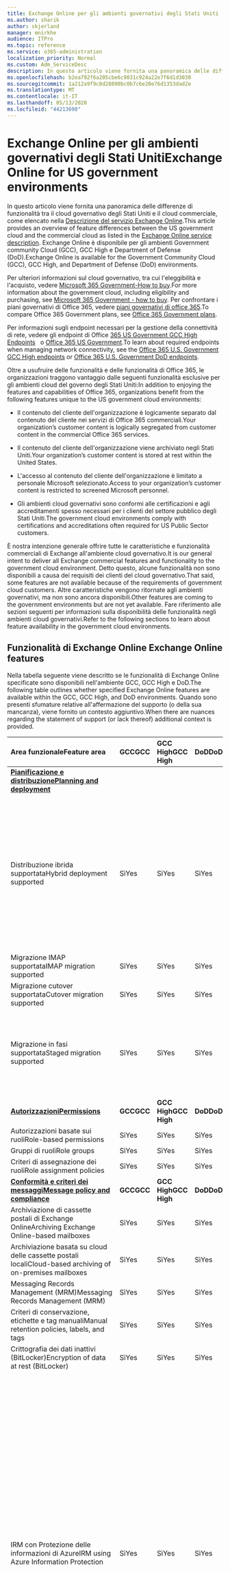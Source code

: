 ```yaml
---
title: Exchange Online per gli ambienti governativi degli Stati Uniti
ms.author: sharik
author: skjerland
manager: mnirkhe
audience: ITPro
ms.topic: reference
ms.service: o365-administration
localization_priority: Normal
ms.custom: Adm_ServiceDesc
description: In questo articolo viene fornita una panoramica delle differenze di funzionalità tra il cloud governativo degli Stati Uniti e il cloud commerciale, come elencato nella descrizione del servizio Exchange Online.
ms.openlocfilehash: b2ea792f6a205cbe6c9031c924a22e7f6d1d3030
ms.sourcegitcommit: 1a212a9f9c8d28090bc0b7c6e20e76d1353dad2e
ms.translationtype: MT
ms.contentlocale: it-IT
ms.lasthandoff: 05/13/2020
ms.locfileid: "44213698"
---
```

# <a name="exchange-online-for-us-government-environments"></a><span data-ttu-id="b5a7c-103">Exchange Online per gli ambienti governativi degli Stati Uniti</span><span class="sxs-lookup"><span data-stu-id="b5a7c-103">Exchange Online for US government environments</span></span>

<span data-ttu-id="b5a7c-104">In questo articolo viene fornita una panoramica delle differenze di funzionalità tra il cloud governativo degli Stati Uniti e il cloud commerciale, come elencato nella [Descrizione del servizio Exchange Online](https://docs.microsoft.com/office365/servicedescriptions/exchange-online-service-description/exchange-online-service-description).</span><span class="sxs-lookup"><span data-stu-id="b5a7c-104">This article provides an overview of feature differences between the US government cloud and the commercial cloud as listed in the [Exchange Online service description](https://docs.microsoft.com/office365/servicedescriptions/exchange-online-service-description/exchange-online-service-description).</span></span> <span data-ttu-id="b5a7c-105">Exchange Online è disponibile per gli ambienti Government community Cloud (GCC), GCC High e Department of Defense (DoD).</span><span class="sxs-lookup"><span data-stu-id="b5a7c-105">Exchange Online is available for the Government Community Cloud (GCC), GCC High, and Department of Defense (DoD) environments.</span></span>

<span data-ttu-id="b5a7c-106">Per ulteriori informazioni sul cloud governativo, tra cui l'eleggibilità e l'acquisto, vedere [Microsoft 365 Government-How to buy](https://docs.microsoft.com/office365/servicedescriptions/office-365-platform-service-description/office-365-us-government/microsoft-365-government-how-to-buy).</span><span class="sxs-lookup"><span data-stu-id="b5a7c-106">For more information about the government cloud, including eligibility and purchasing, see [Microsoft 365 Government - how to buy](https://docs.microsoft.com/office365/servicedescriptions/office-365-platform-service-description/office-365-us-government/microsoft-365-government-how-to-buy).</span></span> <span data-ttu-id="b5a7c-107">Per confrontare i piani governativi di Office 365, vedere [piani governativi di office 365](https://www.microsoft.com/microsoft-365/government/compare-office-365-government-plans?rtc=1#EligibilityRequirements).</span><span class="sxs-lookup"><span data-stu-id="b5a7c-107">To compare Office 365 Government plans, see [Office 365 Government plans](https://www.microsoft.com/microsoft-365/government/compare-office-365-government-plans?rtc=1#EligibilityRequirements).</span></span>

<span data-ttu-id="b5a7c-108">Per informazioni sugli endpoint necessari per la gestione della connettività di rete, vedere gli endpoint di Office [365 US Government GCC High Endpoints](https://docs.microsoft.com/office365/enterprise/office-365-u-s-government-gcc-high-endpoints#sharepoint-online-and-onedrive-for-business)   o [Office 365 US Government](https://docs.microsoft.com/office365/enterprise/office-365-u-s-government-dod-endpoints#sharepoint-online-and-onedrive-for-business).</span><span class="sxs-lookup"><span data-stu-id="b5a7c-108">To learn about required endpoints when managing network connectivity, see the [Office 365 U.S. Government GCC High endpoints](https://docs.microsoft.com/office365/enterprise/office-365-u-s-government-gcc-high-endpoints#sharepoint-online-and-onedrive-for-business) or [Office 365 U.S. Government DoD endpoints](https://docs.microsoft.com/office365/enterprise/office-365-u-s-government-dod-endpoints#sharepoint-online-and-onedrive-for-business).</span></span>

<span data-ttu-id="b5a7c-109">Oltre a usufruire delle funzionalità e delle funzionalità di Office 365, le organizzazioni traggono vantaggio dalle seguenti funzionalità esclusive per gli ambienti cloud del governo degli Stati Uniti:</span><span class="sxs-lookup"><span data-stu-id="b5a7c-109">In addition to enjoying the features and capabilities of Office 365, organizations benefit from the following features unique to the US government cloud environments:</span></span>

- <span data-ttu-id="b5a7c-110">Il contenuto del cliente dell'organizzazione è logicamente separato dal contenuto del cliente nei servizi di Office 365 commerciali.</span><span class="sxs-lookup"><span data-stu-id="b5a7c-110">Your organization’s customer content is logically segregated from customer content in the commercial Office 365 services.</span></span>

- <span data-ttu-id="b5a7c-111">Il contenuto del cliente dell'organizzazione viene archiviato negli Stati Uniti.</span><span class="sxs-lookup"><span data-stu-id="b5a7c-111">Your organization’s customer content is stored at rest within the United States.</span></span>

- <span data-ttu-id="b5a7c-112">L'accesso al contenuto del cliente dell'organizzazione è limitato a personale Microsoft selezionato.</span><span class="sxs-lookup"><span data-stu-id="b5a7c-112">Access to your organization’s customer content is restricted to screened Microsoft personnel.</span></span>

- <span data-ttu-id="b5a7c-113">Gli ambienti cloud governativi sono conformi alle certificazioni e agli accreditamenti spesso necessari per i clienti del settore pubblico degli Stati Uniti.</span><span class="sxs-lookup"><span data-stu-id="b5a7c-113">The government cloud environments comply with certifications and accreditations often required for US Public Sector customers.</span></span>

<span data-ttu-id="b5a7c-114">È nostra intenzione generale offrire tutte le caratteristiche e funzionalità commerciali di Exchange all'ambiente cloud governativo.</span><span class="sxs-lookup"><span data-stu-id="b5a7c-114">It is our general intent to deliver all Exchange commercial features and functionality to the government cloud environment.</span></span> <span data-ttu-id="b5a7c-115">Detto questo, alcune funzionalità non sono disponibili a causa dei requisiti dei clienti del cloud governativo.</span><span class="sxs-lookup"><span data-stu-id="b5a7c-115">That said, some features are not available because of the requirements of government cloud customers.</span></span> <span data-ttu-id="b5a7c-116">Altre caratteristiche vengono ritornate agli ambienti governativi, ma non sono ancora disponibili.</span><span class="sxs-lookup"><span data-stu-id="b5a7c-116">Other features are coming to the government environments but are not yet available.</span></span> <span data-ttu-id="b5a7c-117">Fare riferimento alle sezioni seguenti per informazioni sulla disponibilità delle funzionalità negli ambienti cloud governativi.</span><span class="sxs-lookup"><span data-stu-id="b5a7c-117">Refer to the following sections to learn about feature availability in the government cloud environments.</span></span>

## <a name="exchange-online-features"></a><span data-ttu-id="b5a7c-118">Funzionalità di Exchange Online </span><span class="sxs-lookup"><span data-stu-id="b5a7c-118">Exchange Online features</span></span>

<span data-ttu-id="b5a7c-119">Nella tabella seguente viene descritto se le funzionalità di Exchange Online specificate sono disponibili nell'ambiente GCC, GCC High e DoD.</span><span class="sxs-lookup"><span data-stu-id="b5a7c-119">The following table outlines whether specified Exchange Online features are available within the GCC, GCC High, and DoD environments.</span></span> <span data-ttu-id="b5a7c-120">Quando sono presenti sfumature relative all'affermazione del supporto (o della sua mancanza), viene fornito un contesto aggiuntivo.</span><span class="sxs-lookup"><span data-stu-id="b5a7c-120">When there are nuances regarding the statement of support (or lack thereof) additional context is provided.</span></span>

|<span data-ttu-id="b5a7c-121">**Area funzionale**</span><span class="sxs-lookup"><span data-stu-id="b5a7c-121">**Feature area**</span></span>|<span data-ttu-id="b5a7c-122">**GCC**</span><span class="sxs-lookup"><span data-stu-id="b5a7c-122">**GCC**</span></span>|<span data-ttu-id="b5a7c-123">**GCC High**</span><span class="sxs-lookup"><span data-stu-id="b5a7c-123">**GCC High**</span></span>|<span data-ttu-id="b5a7c-124">**DoD**</span><span class="sxs-lookup"><span data-stu-id="b5a7c-124">**DoD**</span></span>|<span data-ttu-id="b5a7c-125">**Considerazioni principali**</span><span class="sxs-lookup"><span data-stu-id="b5a7c-125">**Key considerations**</span></span>|
|:-----|:-----|:-----|:-----|:-----|
|<span data-ttu-id="b5a7c-126">**[Pianificazione e distribuzione](../../exchange-online-service-description/planning-and-deployment.md)**</span><span class="sxs-lookup"><span data-stu-id="b5a7c-126">**[Planning and deployment](../../exchange-online-service-description/planning-and-deployment.md)**</span></span>|||||
|<span data-ttu-id="b5a7c-127">Distribuzione ibrida supportata</span><span class="sxs-lookup"><span data-stu-id="b5a7c-127">Hybrid deployment supported</span></span>|<span data-ttu-id="b5a7c-128">Sì</span><span class="sxs-lookup"><span data-stu-id="b5a7c-128">Yes</span></span>|<span data-ttu-id="b5a7c-129">Sì</span><span class="sxs-lookup"><span data-stu-id="b5a7c-129">Yes</span></span>|<span data-ttu-id="b5a7c-130">Sì</span><span class="sxs-lookup"><span data-stu-id="b5a7c-130">Yes</span></span>|<span data-ttu-id="b5a7c-131">Per la coesistenza con Exchange Server locale, Microsoft richiede l'installazione di almeno un server Accesso client di Exchange Server 2013 (o Exchange Server 2016).</span><span class="sxs-lookup"><span data-stu-id="b5a7c-131">For co-existence with Exchange Server on-premises, Microsoft requires installing at least one Exchange Server 2013 Client Access Server (or Exchange Server 2016.).</span></span> <span data-ttu-id="b5a7c-132">Exchange Server 2010 e versioni precedenti non sono supportati.</span><span class="sxs-lookup"><span data-stu-id="b5a7c-132">Exchange Server 2010 and earlier are not supported.</span></span>|
|<span data-ttu-id="b5a7c-133">Migrazione IMAP supportata</span><span class="sxs-lookup"><span data-stu-id="b5a7c-133">IMAP migration supported</span></span>|<span data-ttu-id="b5a7c-134">Sì</span><span class="sxs-lookup"><span data-stu-id="b5a7c-134">Yes</span></span>|<span data-ttu-id="b5a7c-135">Sì</span><span class="sxs-lookup"><span data-stu-id="b5a7c-135">Yes</span></span>|<span data-ttu-id="b5a7c-136">Sì</span><span class="sxs-lookup"><span data-stu-id="b5a7c-136">Yes</span></span>||
|<span data-ttu-id="b5a7c-137">Migrazione cutover supportata</span><span class="sxs-lookup"><span data-stu-id="b5a7c-137">Cutover migration supported</span></span>|<span data-ttu-id="b5a7c-138">Sì</span><span class="sxs-lookup"><span data-stu-id="b5a7c-138">Yes</span></span>|<span data-ttu-id="b5a7c-139">Sì</span><span class="sxs-lookup"><span data-stu-id="b5a7c-139">Yes</span></span>|<span data-ttu-id="b5a7c-140">Sì</span><span class="sxs-lookup"><span data-stu-id="b5a7c-140">Yes</span></span>||
|<span data-ttu-id="b5a7c-141">Migrazione in fasi supportata</span><span class="sxs-lookup"><span data-stu-id="b5a7c-141">Staged migration supported</span></span>|<span data-ttu-id="b5a7c-142">Sì</span><span class="sxs-lookup"><span data-stu-id="b5a7c-142">Yes</span></span>|<span data-ttu-id="b5a7c-143">Sì</span><span class="sxs-lookup"><span data-stu-id="b5a7c-143">Yes</span></span>|<span data-ttu-id="b5a7c-144">Sì</span><span class="sxs-lookup"><span data-stu-id="b5a7c-144">Yes</span></span>|<span data-ttu-id="b5a7c-145">La migrazione di GSuite non è supportata per GCC High e DoD.</span><span class="sxs-lookup"><span data-stu-id="b5a7c-145">GSuite migration is not supported for GCC High and DoD.</span></span> <span data-ttu-id="b5a7c-146">Per ulteriori informazioni, vedere <a href="https://docs.microsoft.com/exchange/mailbox-migration/perform-g-suite-migration">eseguire una migrazione GSuite</a>.</span><span class="sxs-lookup"><span data-stu-id="b5a7c-146">For more information, see <a href="https://docs.microsoft.com/exchange/mailbox-migration/perform-g-suite-migration">Perform a GSuite migration</a>.</span></span>|
|<span data-ttu-id="b5a7c-147">**[Autorizzazioni](../../exchange-online-service-description/permissions.md)**</span><span class="sxs-lookup"><span data-stu-id="b5a7c-147">**[Permissions](../../exchange-online-service-description/permissions.md)**</span></span>|<span data-ttu-id="b5a7c-148">**GCC**</span><span class="sxs-lookup"><span data-stu-id="b5a7c-148">**GCC**</span></span>|<span data-ttu-id="b5a7c-149">**GCC High**</span><span class="sxs-lookup"><span data-stu-id="b5a7c-149">**GCC High**</span></span>|<span data-ttu-id="b5a7c-150">**DoD**</span><span class="sxs-lookup"><span data-stu-id="b5a7c-150">**DoD**</span></span>|<span data-ttu-id="b5a7c-151">**Considerazioni principali**</span><span class="sxs-lookup"><span data-stu-id="b5a7c-151">**Key considerations**</span></span>|
|<span data-ttu-id="b5a7c-152">Autorizzazioni basate sui ruoli</span><span class="sxs-lookup"><span data-stu-id="b5a7c-152">Role-based permissions</span></span>|<span data-ttu-id="b5a7c-153">Sì</span><span class="sxs-lookup"><span data-stu-id="b5a7c-153">Yes</span></span>|<span data-ttu-id="b5a7c-154">Sì</span><span class="sxs-lookup"><span data-stu-id="b5a7c-154">Yes</span></span>|<span data-ttu-id="b5a7c-155">Sì</span><span class="sxs-lookup"><span data-stu-id="b5a7c-155">Yes</span></span>||
|<span data-ttu-id="b5a7c-156">Gruppi di ruoli</span><span class="sxs-lookup"><span data-stu-id="b5a7c-156">Role groups</span></span>|<span data-ttu-id="b5a7c-157">Sì</span><span class="sxs-lookup"><span data-stu-id="b5a7c-157">Yes</span></span>|<span data-ttu-id="b5a7c-158">Sì</span><span class="sxs-lookup"><span data-stu-id="b5a7c-158">Yes</span></span>|<span data-ttu-id="b5a7c-159">Sì</span><span class="sxs-lookup"><span data-stu-id="b5a7c-159">Yes</span></span>||
|<span data-ttu-id="b5a7c-160">Criteri di assegnazione dei ruoli</span><span class="sxs-lookup"><span data-stu-id="b5a7c-160">Role assignment policies</span></span>|<span data-ttu-id="b5a7c-161">Sì</span><span class="sxs-lookup"><span data-stu-id="b5a7c-161">Yes</span></span>|<span data-ttu-id="b5a7c-162">Sì</span><span class="sxs-lookup"><span data-stu-id="b5a7c-162">Yes</span></span>|<span data-ttu-id="b5a7c-163">Sì</span><span class="sxs-lookup"><span data-stu-id="b5a7c-163">Yes</span></span>||
|<span data-ttu-id="b5a7c-164">**[Conformità e criteri dei messaggi](../../exchange-online-service-description/message-policy-and-compliance.md)**</span><span class="sxs-lookup"><span data-stu-id="b5a7c-164">**[Message policy and compliance](../../exchange-online-service-description/message-policy-and-compliance.md)**</span></span>|<span data-ttu-id="b5a7c-165">**GCC**</span><span class="sxs-lookup"><span data-stu-id="b5a7c-165">**GCC**</span></span>|<span data-ttu-id="b5a7c-166">**GCC High**</span><span class="sxs-lookup"><span data-stu-id="b5a7c-166">**GCC High**</span></span>|<span data-ttu-id="b5a7c-167">**DoD**</span><span class="sxs-lookup"><span data-stu-id="b5a7c-167">**DoD**</span></span>|<span data-ttu-id="b5a7c-168">**Considerazioni principali**</span><span class="sxs-lookup"><span data-stu-id="b5a7c-168">**Key considerations**</span></span>|
|<span data-ttu-id="b5a7c-169">Archiviazione di cassette postali di Exchange Online</span><span class="sxs-lookup"><span data-stu-id="b5a7c-169">Archiving Exchange Online-based mailboxes</span></span>|<span data-ttu-id="b5a7c-170">Sì</span><span class="sxs-lookup"><span data-stu-id="b5a7c-170">Yes</span></span>|<span data-ttu-id="b5a7c-171">Sì</span><span class="sxs-lookup"><span data-stu-id="b5a7c-171">Yes</span></span>|<span data-ttu-id="b5a7c-172">Sì</span><span class="sxs-lookup"><span data-stu-id="b5a7c-172">Yes</span></span>||
|<span data-ttu-id="b5a7c-173">Archiviazione basata su cloud delle cassette postali locali</span><span class="sxs-lookup"><span data-stu-id="b5a7c-173">Cloud-based archiving of on-premises mailboxes</span></span>|<span data-ttu-id="b5a7c-174">Sì</span><span class="sxs-lookup"><span data-stu-id="b5a7c-174">Yes</span></span>|<span data-ttu-id="b5a7c-175">Sì</span><span class="sxs-lookup"><span data-stu-id="b5a7c-175">Yes</span></span>|<span data-ttu-id="b5a7c-176">Sì</span><span class="sxs-lookup"><span data-stu-id="b5a7c-176">Yes</span></span>||
|<span data-ttu-id="b5a7c-177">Messaging Records Management (MRM)</span><span class="sxs-lookup"><span data-stu-id="b5a7c-177">Messaging Records Management (MRM)</span></span> |<span data-ttu-id="b5a7c-178">Sì</span><span class="sxs-lookup"><span data-stu-id="b5a7c-178">Yes</span></span>|<span data-ttu-id="b5a7c-179">Sì</span><span class="sxs-lookup"><span data-stu-id="b5a7c-179">Yes</span></span>|<span data-ttu-id="b5a7c-180">Sì</span><span class="sxs-lookup"><span data-stu-id="b5a7c-180">Yes</span></span>||
|<span data-ttu-id="b5a7c-181">Criteri di conservazione, etichette e tag manuali</span><span class="sxs-lookup"><span data-stu-id="b5a7c-181">Manual retention policies, labels, and tags</span></span> |<span data-ttu-id="b5a7c-182">Sì</span><span class="sxs-lookup"><span data-stu-id="b5a7c-182">Yes</span></span>|<span data-ttu-id="b5a7c-183">Sì</span><span class="sxs-lookup"><span data-stu-id="b5a7c-183">Yes</span></span>|<span data-ttu-id="b5a7c-184">Sì</span><span class="sxs-lookup"><span data-stu-id="b5a7c-184">Yes</span></span>||
|<span data-ttu-id="b5a7c-185">Crittografia dei dati inattivi (BitLocker)</span><span class="sxs-lookup"><span data-stu-id="b5a7c-185">Encryption of data at rest (BitLocker)</span></span>|<span data-ttu-id="b5a7c-186">Sì</span><span class="sxs-lookup"><span data-stu-id="b5a7c-186">Yes</span></span>|<span data-ttu-id="b5a7c-187">Sì</span><span class="sxs-lookup"><span data-stu-id="b5a7c-187">Yes</span></span>|<span data-ttu-id="b5a7c-188">Sì</span><span class="sxs-lookup"><span data-stu-id="b5a7c-188">Yes</span></span>||
|<span data-ttu-id="b5a7c-189">IRM con Protezione delle informazioni di Azure</span><span class="sxs-lookup"><span data-stu-id="b5a7c-189">IRM using Azure Information Protection</span></span>|<span data-ttu-id="b5a7c-190">Sì</span><span class="sxs-lookup"><span data-stu-id="b5a7c-190">Yes</span></span>|<span data-ttu-id="b5a7c-191">Sì</span><span class="sxs-lookup"><span data-stu-id="b5a7c-191">Yes</span></span>|<span data-ttu-id="b5a7c-192">Sì</span><span class="sxs-lookup"><span data-stu-id="b5a7c-192">Yes</span></span>|<span data-ttu-id="b5a7c-193">Per ulteriori informazioni sulle limitazioni di AIP in GCC High e DoD, vedere <a href="https://docs.microsoft.com/enterprise-mobility-security/solutions/ems-aip-premium-govt-service-description">Descrizione del servizio governativo di Azure Information Protection Premium</a>.</span><span class="sxs-lookup"><span data-stu-id="b5a7c-193">For more information regarding limitations of AIP in GCC High and DoD, see <a href="https://docs.microsoft.com/enterprise-mobility-security/solutions/ems-aip-premium-govt-service-description">Azure Information Protection Premium Government Service Description</a>.</span></span><br><br><span data-ttu-id="b5a7c-194">Azure Information Protection non è incluso in G1/F3, ma può essere acquistato come componente aggiuntivo separato e consentirà di abilitare le funzionalità di Information Rights Management (IRM) supportate.</span><span class="sxs-lookup"><span data-stu-id="b5a7c-194">Azure Information Protection is not included in G1/F3, but it can be purchased as a separate add-on and will enable the supported Information Rights Management (IRM) features.</span></span> <span data-ttu-id="b5a7c-195">Alcune funzionalità di Azure Information Protection richiedono un abbonamento a Office 365 ProPlus, che non è incluso in Office 365 Government G1 o Office 365 Government F3.</span><span class="sxs-lookup"><span data-stu-id="b5a7c-195">Some Azure Information Protection features require a subscription to Office 365 ProPlus, which is not included with Office 365 Government G1 or Office 365 Government F3.</span></span>|
|<span data-ttu-id="b5a7c-196">IRM mediante Windows Server AD RMS</span><span class="sxs-lookup"><span data-stu-id="b5a7c-196">IRM using Windows Server AD RMS</span></span>|<span data-ttu-id="b5a7c-197">Sì</span><span class="sxs-lookup"><span data-stu-id="b5a7c-197">Yes</span></span>|<span data-ttu-id="b5a7c-198">Sì</span><span class="sxs-lookup"><span data-stu-id="b5a7c-198">Yes</span></span>|<span data-ttu-id="b5a7c-199">Sì</span><span class="sxs-lookup"><span data-stu-id="b5a7c-199">Yes</span></span>|<span data-ttu-id="b5a7c-200">Windows Server AD RMS è un server in locale che deve essere acquistato e gestito separatamente per abilitare le funzionalità IRM supportate.</span><span class="sxs-lookup"><span data-stu-id="b5a7c-200">Windows Server AD RMS is an on-premises server that must be purchased and managed separately to enable the supported IRM features.</span></span>|
|<span data-ttu-id="b5a7c-201">Crittografia dei messaggi di Office 365</span><span class="sxs-lookup"><span data-stu-id="b5a7c-201">Office 365 Message Encryption</span></span>|<span data-ttu-id="b5a7c-202">Sì</span><span class="sxs-lookup"><span data-stu-id="b5a7c-202">Yes</span></span>|<span data-ttu-id="b5a7c-203">Sì</span><span class="sxs-lookup"><span data-stu-id="b5a7c-203">Yes</span></span>|<span data-ttu-id="b5a7c-204">Sì</span><span class="sxs-lookup"><span data-stu-id="b5a7c-204">Yes</span></span>|<span data-ttu-id="b5a7c-205">Vedere il [comportamento di crittografia dei messaggi di office 365 tra il limite GCC High/DOD](#office-365-message-encryptionbehavior-across-gcc-highdod-boundary) in questo articolo e le <a href="https://docs.microsoft.com/microsoft-365/compliance/ome-version-comparison?view=o365-worldwide#unique-characteristics-of-office-365-message-encryption-in-a-gcc-high-deployment">caratteristiche uniche di Office 365 Message Encryption in una distribuzione di GCC High</a>, che documentano le sfumature comportamentali della crittografia dei messaggi di Office 365 quando si inviano messaggi tra gli utenti GCC High/DOD e non GCC High/DOD.</span><span class="sxs-lookup"><span data-stu-id="b5a7c-205">See [Office 365 Message Encryption behavior across GCC High/DoD boundary](#office-365-message-encryptionbehavior-across-gcc-highdod-boundary) in this article and <a href="https://docs.microsoft.com/microsoft-365/compliance/ome-version-comparison?view=o365-worldwide#unique-characteristics-of-office-365-message-encryption-in-a-gcc-high-deployment">Unique characteristics of Office 365 Message Encryption in a GCC High deployment</a>, which document behavioral nuances of Office 365 Message Encryption when sending messages between GCC High/DoD and non GCC High/DoD users.</span></span>|
|<span data-ttu-id="b5a7c-206">Customer Key</span><span class="sxs-lookup"><span data-stu-id="b5a7c-206">Customer Key</span></span>|<span data-ttu-id="b5a7c-207">Sì</span><span class="sxs-lookup"><span data-stu-id="b5a7c-207">Yes</span></span>|<span data-ttu-id="b5a7c-208">Sì</span><span class="sxs-lookup"><span data-stu-id="b5a7c-208">Yes</span></span>|<span data-ttu-id="b5a7c-209">Sì</span><span class="sxs-lookup"><span data-stu-id="b5a7c-209">Yes</span></span>|<span data-ttu-id="b5a7c-210">Richiede il piano del servizio G5.</span><span class="sxs-lookup"><span data-stu-id="b5a7c-210">Requires G5 service plan.</span></span>|
|<span data-ttu-id="b5a7c-211">S/MIME</span><span class="sxs-lookup"><span data-stu-id="b5a7c-211">S/MIME</span></span>|<span data-ttu-id="b5a7c-212">Sì</span><span class="sxs-lookup"><span data-stu-id="b5a7c-212">Yes</span></span>|<span data-ttu-id="b5a7c-213">Sì</span><span class="sxs-lookup"><span data-stu-id="b5a7c-213">Yes</span></span>|<span data-ttu-id="b5a7c-214">Sì</span><span class="sxs-lookup"><span data-stu-id="b5a7c-214">Yes</span></span>||
|<span data-ttu-id="b5a7c-215">Archiviazione sul posto e conservazione per controversia legale</span><span class="sxs-lookup"><span data-stu-id="b5a7c-215">In-Place Hold and Litigation Hold</span></span>|<span data-ttu-id="b5a7c-216">Sì</span><span class="sxs-lookup"><span data-stu-id="b5a7c-216">Yes</span></span>|<span data-ttu-id="b5a7c-217">Sì</span><span class="sxs-lookup"><span data-stu-id="b5a7c-217">Yes</span></span>|<span data-ttu-id="b5a7c-218">Sì</span><span class="sxs-lookup"><span data-stu-id="b5a7c-218">Yes</span></span>|<span data-ttu-id="b5a7c-219">Richiede un piano di servizio G3 o G5.</span><span class="sxs-lookup"><span data-stu-id="b5a7c-219">Requires G3 or G5 service plan.</span></span>|
|<span data-ttu-id="b5a7c-220">eDiscovery sul posto</span><span class="sxs-lookup"><span data-stu-id="b5a7c-220">In-Place eDiscovery</span></span>|<span data-ttu-id="b5a7c-221">Sì</span><span class="sxs-lookup"><span data-stu-id="b5a7c-221">Yes</span></span>|<span data-ttu-id="b5a7c-222">Sì</span><span class="sxs-lookup"><span data-stu-id="b5a7c-222">Yes</span></span>|<span data-ttu-id="b5a7c-223">Sì</span><span class="sxs-lookup"><span data-stu-id="b5a7c-223">Yes</span></span>||
|<span data-ttu-id="b5a7c-224">Regole del flusso di posta</span><span class="sxs-lookup"><span data-stu-id="b5a7c-224">Mail flow rules</span></span>|<span data-ttu-id="b5a7c-225">Sì</span><span class="sxs-lookup"><span data-stu-id="b5a7c-225">Yes</span></span>|<span data-ttu-id="b5a7c-226">Sì</span><span class="sxs-lookup"><span data-stu-id="b5a7c-226">Yes</span></span>|<span data-ttu-id="b5a7c-227">Sì</span><span class="sxs-lookup"><span data-stu-id="b5a7c-227">Yes</span></span>||
|<span data-ttu-id="b5a7c-228">Prevenzione della perdita di dati</span><span class="sxs-lookup"><span data-stu-id="b5a7c-228">Data loss prevention</span></span>|<span data-ttu-id="b5a7c-229">Sì</span><span class="sxs-lookup"><span data-stu-id="b5a7c-229">Yes</span></span>|<span data-ttu-id="b5a7c-230">Sì</span><span class="sxs-lookup"><span data-stu-id="b5a7c-230">Yes</span></span>|<span data-ttu-id="b5a7c-231">Sì</span><span class="sxs-lookup"><span data-stu-id="b5a7c-231">Yes</span></span>|<span data-ttu-id="b5a7c-232">Richiede un piano di servizio G3 o G5.</span><span class="sxs-lookup"><span data-stu-id="b5a7c-232">Requires G3 or G5 service plan.</span></span>|
|<span data-ttu-id="b5a7c-233">Inserimento nel journal</span><span class="sxs-lookup"><span data-stu-id="b5a7c-233">Journaling</span></span>|<span data-ttu-id="b5a7c-234">Sì</span><span class="sxs-lookup"><span data-stu-id="b5a7c-234">Yes</span></span>|<span data-ttu-id="b5a7c-235">Sì</span><span class="sxs-lookup"><span data-stu-id="b5a7c-235">Yes</span></span>|<span data-ttu-id="b5a7c-236">Sì</span><span class="sxs-lookup"><span data-stu-id="b5a7c-236">Yes</span></span>||
|<span data-ttu-id="b5a7c-237">**[Protezione dalla posta indesiderata e antimalware](../../exchange-online-service-description/anti-spam-and-anti-malware-protection.md)**</span><span class="sxs-lookup"><span data-stu-id="b5a7c-237">**[Anti-spam and anti-malware protection](../../exchange-online-service-description/anti-spam-and-anti-malware-protection.md)**</span></span>|<span data-ttu-id="b5a7c-238">**GCC**</span><span class="sxs-lookup"><span data-stu-id="b5a7c-238">**GCC**</span></span>|<span data-ttu-id="b5a7c-239">**GCC High**</span><span class="sxs-lookup"><span data-stu-id="b5a7c-239">**GCC High**</span></span>|<span data-ttu-id="b5a7c-240">**DoD**</span><span class="sxs-lookup"><span data-stu-id="b5a7c-240">**DoD**</span></span>|<span data-ttu-id="b5a7c-241">**Considerazioni principali**</span><span class="sxs-lookup"><span data-stu-id="b5a7c-241">**Key considerations**</span></span>|
|<span data-ttu-id="b5a7c-242">Protezione da posta indesiderata integrata</span><span class="sxs-lookup"><span data-stu-id="b5a7c-242">Built-in anti-spam protection</span></span>|<span data-ttu-id="b5a7c-243">Sì</span><span class="sxs-lookup"><span data-stu-id="b5a7c-243">Yes</span></span>|<span data-ttu-id="b5a7c-244">Sì</span><span class="sxs-lookup"><span data-stu-id="b5a7c-244">Yes</span></span>|<span data-ttu-id="b5a7c-245">Sì</span><span class="sxs-lookup"><span data-stu-id="b5a7c-245">Yes</span></span>||
|<span data-ttu-id="b5a7c-246">Customize anti-spam policies</span><span class="sxs-lookup"><span data-stu-id="b5a7c-246">Customize anti-spam policies</span></span>|<span data-ttu-id="b5a7c-247">Sì</span><span class="sxs-lookup"><span data-stu-id="b5a7c-247">Yes</span></span>|<span data-ttu-id="b5a7c-248">Sì</span><span class="sxs-lookup"><span data-stu-id="b5a7c-248">Yes</span></span>|<span data-ttu-id="b5a7c-249">Sì</span><span class="sxs-lookup"><span data-stu-id="b5a7c-249">Yes</span></span>||
|<span data-ttu-id="b5a7c-250">Protezione antimalware integrata</span><span class="sxs-lookup"><span data-stu-id="b5a7c-250">Built-in anti-malware protection</span></span>|<span data-ttu-id="b5a7c-251">Sì</span><span class="sxs-lookup"><span data-stu-id="b5a7c-251">Yes</span></span>|<span data-ttu-id="b5a7c-252">Sì</span><span class="sxs-lookup"><span data-stu-id="b5a7c-252">Yes</span></span>|<span data-ttu-id="b5a7c-253">Sì</span><span class="sxs-lookup"><span data-stu-id="b5a7c-253">Yes</span></span>||
|<span data-ttu-id="b5a7c-254">Customize anti-malware policies</span><span class="sxs-lookup"><span data-stu-id="b5a7c-254">Customize anti-malware policies</span></span>|<span data-ttu-id="b5a7c-255">Sì</span><span class="sxs-lookup"><span data-stu-id="b5a7c-255">Yes</span></span>|<span data-ttu-id="b5a7c-256">Sì</span><span class="sxs-lookup"><span data-stu-id="b5a7c-256">Yes</span></span>|<span data-ttu-id="b5a7c-257">Sì</span><span class="sxs-lookup"><span data-stu-id="b5a7c-257">Yes</span></span>||
|<span data-ttu-id="b5a7c-258">Quarantena - gestione da parte dell'amministrazione</span><span class="sxs-lookup"><span data-stu-id="b5a7c-258">Quarantine - administrator management</span></span>|<span data-ttu-id="b5a7c-259">Sì</span><span class="sxs-lookup"><span data-stu-id="b5a7c-259">Yes</span></span>|<span data-ttu-id="b5a7c-260">Sì</span><span class="sxs-lookup"><span data-stu-id="b5a7c-260">Yes</span></span>|<span data-ttu-id="b5a7c-261">Sì</span><span class="sxs-lookup"><span data-stu-id="b5a7c-261">Yes</span></span>||
|<span data-ttu-id="b5a7c-262">Quarantena - autogestione dell'utente finale</span><span class="sxs-lookup"><span data-stu-id="b5a7c-262">Quarantine - end-user self-management</span></span>|<span data-ttu-id="b5a7c-263">Sì</span><span class="sxs-lookup"><span data-stu-id="b5a7c-263">Yes</span></span>|<span data-ttu-id="b5a7c-264">Sì</span><span class="sxs-lookup"><span data-stu-id="b5a7c-264">Yes</span></span>|<span data-ttu-id="b5a7c-265">Sì</span><span class="sxs-lookup"><span data-stu-id="b5a7c-265">Yes</span></span>||
|<span data-ttu-id="b5a7c-266">Protezione avanzata dalle minacce</span><span class="sxs-lookup"><span data-stu-id="b5a7c-266">Advanced Threat Protection</span></span>|<span data-ttu-id="b5a7c-267">Sì</span><span class="sxs-lookup"><span data-stu-id="b5a7c-267">Yes</span></span>|<span data-ttu-id="b5a7c-268">Sì</span><span class="sxs-lookup"><span data-stu-id="b5a7c-268">Yes</span></span>|<span data-ttu-id="b5a7c-269">Sì</span><span class="sxs-lookup"><span data-stu-id="b5a7c-269">Yes</span></span>|<span data-ttu-id="b5a7c-270">Richiede il piano di servizio G5 o l'acquisto di un componente aggiuntivo.</span><span class="sxs-lookup"><span data-stu-id="b5a7c-270">Requires G5 Service plan (or purchase of add-on).</span></span><br><br><span data-ttu-id="b5a7c-271">Anti-phishing per la rappresentazione di utenti e domini e la falsificazione dell'intelligenza non sono ancora disponibili in GCC High e DoD.</span><span class="sxs-lookup"><span data-stu-id="b5a7c-271">Anti-phishing for user and domain impersonation and spoof intelligence are not yet available in GCC High and DoD.</span></span>|
|<span data-ttu-id="b5a7c-272">**[Flusso di posta](../../exchange-online-service-description/mail-flow.md)**</span><span class="sxs-lookup"><span data-stu-id="b5a7c-272">**[Mail flow](../../exchange-online-service-description/mail-flow.md)**</span></span>|<span data-ttu-id="b5a7c-273">**GCC**</span><span class="sxs-lookup"><span data-stu-id="b5a7c-273">**GCC**</span></span>|<span data-ttu-id="b5a7c-274">**GCC High**</span><span class="sxs-lookup"><span data-stu-id="b5a7c-274">**GCC High**</span></span>|<span data-ttu-id="b5a7c-275">**DoD**</span><span class="sxs-lookup"><span data-stu-id="b5a7c-275">**DoD**</span></span>|<span data-ttu-id="b5a7c-276">**Considerazioni principali**</span><span class="sxs-lookup"><span data-stu-id="b5a7c-276">**Key considerations**</span></span>|
|<span data-ttu-id="b5a7c-277">Routing personalizzato della posta in uscita</span><span class="sxs-lookup"><span data-stu-id="b5a7c-277">Custom routing of outbound mail</span></span>|<span data-ttu-id="b5a7c-278">Sì</span><span class="sxs-lookup"><span data-stu-id="b5a7c-278">Yes</span></span>|<span data-ttu-id="b5a7c-279">Sì</span><span class="sxs-lookup"><span data-stu-id="b5a7c-279">Yes</span></span>|<span data-ttu-id="b5a7c-280">Sì</span><span class="sxs-lookup"><span data-stu-id="b5a7c-280">Yes</span></span>||
|<span data-ttu-id="b5a7c-281">Secure messaging with a trusted partner</span><span class="sxs-lookup"><span data-stu-id="b5a7c-281">Secure messaging with a trusted partner</span></span>|<span data-ttu-id="b5a7c-282">Sì</span><span class="sxs-lookup"><span data-stu-id="b5a7c-282">Yes</span></span>|<span data-ttu-id="b5a7c-283">Sì</span><span class="sxs-lookup"><span data-stu-id="b5a7c-283">Yes</span></span>|<span data-ttu-id="b5a7c-284">Sì</span><span class="sxs-lookup"><span data-stu-id="b5a7c-284">Yes</span></span>||
|<span data-ttu-id="b5a7c-285">Conditional mail routing</span><span class="sxs-lookup"><span data-stu-id="b5a7c-285">Conditional mail routing</span></span>|<span data-ttu-id="b5a7c-286">Sì</span><span class="sxs-lookup"><span data-stu-id="b5a7c-286">Yes</span></span>|<span data-ttu-id="b5a7c-287">Sì</span><span class="sxs-lookup"><span data-stu-id="b5a7c-287">Yes</span></span>|<span data-ttu-id="b5a7c-288">Sì</span><span class="sxs-lookup"><span data-stu-id="b5a7c-288">Yes</span></span>||
|<span data-ttu-id="b5a7c-289">Aggiunta di un partner a un elenco di indirizzi attendibili in ingresso</span><span class="sxs-lookup"><span data-stu-id="b5a7c-289">Adding a partner to an inbound safe list</span></span>|<span data-ttu-id="b5a7c-290">Sì</span><span class="sxs-lookup"><span data-stu-id="b5a7c-290">Yes</span></span>|<span data-ttu-id="b5a7c-291">Sì</span><span class="sxs-lookup"><span data-stu-id="b5a7c-291">Yes</span></span>|<span data-ttu-id="b5a7c-292">Sì</span><span class="sxs-lookup"><span data-stu-id="b5a7c-292">Yes</span></span>||
|<span data-ttu-id="b5a7c-293">Routing posta ibrida</span><span class="sxs-lookup"><span data-stu-id="b5a7c-293">Hybrid email routing</span></span>|<span data-ttu-id="b5a7c-294">Sì</span><span class="sxs-lookup"><span data-stu-id="b5a7c-294">Yes</span></span>|<span data-ttu-id="b5a7c-295">Sì</span><span class="sxs-lookup"><span data-stu-id="b5a7c-295">Yes</span></span>|<span data-ttu-id="b5a7c-296">Sì</span><span class="sxs-lookup"><span data-stu-id="b5a7c-296">Yes</span></span>||
|<span data-ttu-id="b5a7c-297">**[Destinatari](../../exchange-online-service-description/recipients.md)**</span><span class="sxs-lookup"><span data-stu-id="b5a7c-297">**[Recipients](../../exchange-online-service-description/recipients.md)**</span></span>|<span data-ttu-id="b5a7c-298">**GCC**</span><span class="sxs-lookup"><span data-stu-id="b5a7c-298">**GCC**</span></span>|<span data-ttu-id="b5a7c-299">**GCC High**</span><span class="sxs-lookup"><span data-stu-id="b5a7c-299">**GCC High**</span></span>|<span data-ttu-id="b5a7c-300">**DoD**</span><span class="sxs-lookup"><span data-stu-id="b5a7c-300">**DoD**</span></span>|<span data-ttu-id="b5a7c-301">**Considerazioni principali**</span><span class="sxs-lookup"><span data-stu-id="b5a7c-301">**Key considerations**</span></span>|
|<span data-ttu-id="b5a7c-302">Avvisi di capacità</span><span class="sxs-lookup"><span data-stu-id="b5a7c-302">Capacity alerts</span></span>|<span data-ttu-id="b5a7c-303">Sì</span><span class="sxs-lookup"><span data-stu-id="b5a7c-303">Yes</span></span>|<span data-ttu-id="b5a7c-304">Sì</span><span class="sxs-lookup"><span data-stu-id="b5a7c-304">Yes</span></span>|<span data-ttu-id="b5a7c-305">Sì</span><span class="sxs-lookup"><span data-stu-id="b5a7c-305">Yes</span></span>||
|<span data-ttu-id="b5a7c-306">Messaggi secondari</span><span class="sxs-lookup"><span data-stu-id="b5a7c-306">Clutter</span></span>|<span data-ttu-id="b5a7c-307">Sì</span><span class="sxs-lookup"><span data-stu-id="b5a7c-307">Yes</span></span>|<span data-ttu-id="b5a7c-308">Sì</span><span class="sxs-lookup"><span data-stu-id="b5a7c-308">Yes</span></span>|<span data-ttu-id="b5a7c-309">Sì</span><span class="sxs-lookup"><span data-stu-id="b5a7c-309">Yes</span></span>||
|<span data-ttu-id="b5a7c-310">Suggerimenti messaggio</span><span class="sxs-lookup"><span data-stu-id="b5a7c-310">MailTips</span></span>|<span data-ttu-id="b5a7c-311">Sì</span><span class="sxs-lookup"><span data-stu-id="b5a7c-311">Yes</span></span>|<span data-ttu-id="b5a7c-312">Sì</span><span class="sxs-lookup"><span data-stu-id="b5a7c-312">Yes</span></span>|<span data-ttu-id="b5a7c-313">Sì</span><span class="sxs-lookup"><span data-stu-id="b5a7c-313">Yes</span></span>||
|<span data-ttu-id="b5a7c-314">Accesso delegato</span><span class="sxs-lookup"><span data-stu-id="b5a7c-314">Delegate access</span></span>|<span data-ttu-id="b5a7c-315">Sì</span><span class="sxs-lookup"><span data-stu-id="b5a7c-315">Yes</span></span>|<span data-ttu-id="b5a7c-316">Sì</span><span class="sxs-lookup"><span data-stu-id="b5a7c-316">Yes</span></span>|<span data-ttu-id="b5a7c-317">Sì</span><span class="sxs-lookup"><span data-stu-id="b5a7c-317">Yes</span></span>||
|<span data-ttu-id="b5a7c-318">Regole di Posta in arrivo</span><span class="sxs-lookup"><span data-stu-id="b5a7c-318">Inbox rules</span></span>|<span data-ttu-id="b5a7c-319">Sì</span><span class="sxs-lookup"><span data-stu-id="b5a7c-319">Yes</span></span>|<span data-ttu-id="b5a7c-320">Sì</span><span class="sxs-lookup"><span data-stu-id="b5a7c-320">Yes</span></span>|<span data-ttu-id="b5a7c-321">Sì</span><span class="sxs-lookup"><span data-stu-id="b5a7c-321">Yes</span></span>||
|<span data-ttu-id="b5a7c-322">Account connessi</span><span class="sxs-lookup"><span data-stu-id="b5a7c-322">Connected accounts</span></span>|<span data-ttu-id="b5a7c-323">Sì</span><span class="sxs-lookup"><span data-stu-id="b5a7c-323">Yes</span></span>|<span data-ttu-id="b5a7c-324">No</span><span class="sxs-lookup"><span data-stu-id="b5a7c-324">No</span></span>|<span data-ttu-id="b5a7c-325">No</span><span class="sxs-lookup"><span data-stu-id="b5a7c-325">No</span></span>|<span data-ttu-id="b5a7c-326">Questa funzionalità non è supportata in GCC High o DoD a causa di restrizioni sulle connessioni in uscita a servizi di terze parti.</span><span class="sxs-lookup"><span data-stu-id="b5a7c-326">This feature is not supported in GCC High or DoD due to restrictions on outbound connections to third-party services.</span></span> <span data-ttu-id="b5a7c-327">Per ulteriori informazioni sulle funzionalità interessate, vedere [connettività con servizi di terze parti](#connectivity-with-third-party-services) in questo articolo.</span><span class="sxs-lookup"><span data-stu-id="b5a7c-327">For more information about features impacted, see [Connectivity with third-party services](#connectivity-with-third-party-services) in this article.</span></span>|
|<span data-ttu-id="b5a7c-328">Cassette postali inattive</span><span class="sxs-lookup"><span data-stu-id="b5a7c-328">Inactive mailboxes</span></span>|<span data-ttu-id="b5a7c-329">Sì</span><span class="sxs-lookup"><span data-stu-id="b5a7c-329">Yes</span></span>|<span data-ttu-id="b5a7c-330">Sì</span><span class="sxs-lookup"><span data-stu-id="b5a7c-330">Yes</span></span>|<span data-ttu-id="b5a7c-331">Sì</span><span class="sxs-lookup"><span data-stu-id="b5a7c-331">Yes</span></span>|<span data-ttu-id="b5a7c-332">Richiede un piano di servizio G3 o G5.</span><span class="sxs-lookup"><span data-stu-id="b5a7c-332">Requires G3 or G5 service plan.</span></span>|
|<span data-ttu-id="b5a7c-333">Rubrica offline</span><span class="sxs-lookup"><span data-stu-id="b5a7c-333">Offline address book</span></span>|<span data-ttu-id="b5a7c-334">Sì</span><span class="sxs-lookup"><span data-stu-id="b5a7c-334">Yes</span></span>|<span data-ttu-id="b5a7c-335">Sì</span><span class="sxs-lookup"><span data-stu-id="b5a7c-335">Yes</span></span>|<span data-ttu-id="b5a7c-336">Sì</span><span class="sxs-lookup"><span data-stu-id="b5a7c-336">Yes</span></span>||
|<span data-ttu-id="b5a7c-337">Criteri delle rubriche</span><span class="sxs-lookup"><span data-stu-id="b5a7c-337">Address book policies</span></span>|<span data-ttu-id="b5a7c-338">Sì</span><span class="sxs-lookup"><span data-stu-id="b5a7c-338">Yes</span></span>|<span data-ttu-id="b5a7c-339">Sì</span><span class="sxs-lookup"><span data-stu-id="b5a7c-339">Yes</span></span>|<span data-ttu-id="b5a7c-340">Sì</span><span class="sxs-lookup"><span data-stu-id="b5a7c-340">Yes</span></span>||
|<span data-ttu-id="b5a7c-341">Rubrica gerarchica</span><span class="sxs-lookup"><span data-stu-id="b5a7c-341">Hierarchical address book</span></span>|<span data-ttu-id="b5a7c-342">Sì</span><span class="sxs-lookup"><span data-stu-id="b5a7c-342">Yes</span></span>|<span data-ttu-id="b5a7c-343">Sì</span><span class="sxs-lookup"><span data-stu-id="b5a7c-343">Yes</span></span>|<span data-ttu-id="b5a7c-344">Sì</span><span class="sxs-lookup"><span data-stu-id="b5a7c-344">Yes</span></span>||
|<span data-ttu-id="b5a7c-345">Elenchi di indirizzi e elenco indirizzi globale</span><span class="sxs-lookup"><span data-stu-id="b5a7c-345">Address lists and global address list</span></span>|<span data-ttu-id="b5a7c-346">Sì</span><span class="sxs-lookup"><span data-stu-id="b5a7c-346">Yes</span></span>|<span data-ttu-id="b5a7c-347">Sì</span><span class="sxs-lookup"><span data-stu-id="b5a7c-347">Yes</span></span>|<span data-ttu-id="b5a7c-348">Sì</span><span class="sxs-lookup"><span data-stu-id="b5a7c-348">Yes</span></span>||
|<span data-ttu-id="b5a7c-349">Gruppi di Office 365</span><span class="sxs-lookup"><span data-stu-id="b5a7c-349">Office 365 Groups</span></span>|<span data-ttu-id="b5a7c-350">Sì</span><span class="sxs-lookup"><span data-stu-id="b5a7c-350">Yes</span></span>|<span data-ttu-id="b5a7c-351">Sì</span><span class="sxs-lookup"><span data-stu-id="b5a7c-351">Yes</span></span>|<span data-ttu-id="b5a7c-352">Sì</span><span class="sxs-lookup"><span data-stu-id="b5a7c-352">Yes</span></span>|<span data-ttu-id="b5a7c-353">L'accesso Guest ai gruppi di Office 365 non è supportato negli ambienti GCC High e DoD.</span><span class="sxs-lookup"><span data-stu-id="b5a7c-353">Guest access to Office 365 groups is not supported in GCC High and DoD environments.</span></span> <span data-ttu-id="b5a7c-354">Per ulteriori informazioni, vedere <a href="https://docs.microsoft.com/azure/azure-government/documentation-government-services-securityandidentity">Azure Government Security + Identity</a>.</span><span class="sxs-lookup"><span data-stu-id="b5a7c-354">For more information, see <a href="https://docs.microsoft.com/azure/azure-government/documentation-government-services-securityandidentity">Azure Government Security + Identity</a>.</span></span>|
|<span data-ttu-id="b5a7c-355">Gruppi di distribuzione</span><span class="sxs-lookup"><span data-stu-id="b5a7c-355">Distribution Groups</span></span>|<span data-ttu-id="b5a7c-356">Sì</span><span class="sxs-lookup"><span data-stu-id="b5a7c-356">Yes</span></span>|<span data-ttu-id="b5a7c-357">Sì</span><span class="sxs-lookup"><span data-stu-id="b5a7c-357">Yes</span></span>|<span data-ttu-id="b5a7c-358">Sì</span><span class="sxs-lookup"><span data-stu-id="b5a7c-358">Yes</span></span>||
|<span data-ttu-id="b5a7c-359">Contatti esterni (globali)</span><span class="sxs-lookup"><span data-stu-id="b5a7c-359">External contacts (global)</span></span>|<span data-ttu-id="b5a7c-360">Sì</span><span class="sxs-lookup"><span data-stu-id="b5a7c-360">Yes</span></span>|<span data-ttu-id="b5a7c-361">Sì</span><span class="sxs-lookup"><span data-stu-id="b5a7c-361">Yes</span></span>|<span data-ttu-id="b5a7c-362">Sì</span><span class="sxs-lookup"><span data-stu-id="b5a7c-362">Yes</span></span>|<span data-ttu-id="b5a7c-363">Soggette a limitazioni di collaborazione org-Relationship negli ambienti GCC High e DoD.</span><span class="sxs-lookup"><span data-stu-id="b5a7c-363">Subject to org-relationship collaboration limitations in GCC High and DoD environments.</span></span> |
|<span data-ttu-id="b5a7c-364">Collegamento dei contatti con i social network</span><span class="sxs-lookup"><span data-stu-id="b5a7c-364">Contact linking with social networks</span></span>|<span data-ttu-id="b5a7c-365">Sì</span><span class="sxs-lookup"><span data-stu-id="b5a7c-365">Yes</span></span>|<span data-ttu-id="b5a7c-366">No</span><span class="sxs-lookup"><span data-stu-id="b5a7c-366">No</span></span>|<span data-ttu-id="b5a7c-367">No</span><span class="sxs-lookup"><span data-stu-id="b5a7c-367">No</span></span>|<span data-ttu-id="b5a7c-368">Questa funzionalità non è supportata in GCC High o DoD.</span><span class="sxs-lookup"><span data-stu-id="b5a7c-368">This feature is not supported in GCC High or DoD.</span></span>|
|<span data-ttu-id="b5a7c-369">Cassette postali per la risorsa</span><span class="sxs-lookup"><span data-stu-id="b5a7c-369">Resource mailboxes</span></span>|<span data-ttu-id="b5a7c-370">Sì</span><span class="sxs-lookup"><span data-stu-id="b5a7c-370">Yes</span></span>|<span data-ttu-id="b5a7c-371">Sì</span><span class="sxs-lookup"><span data-stu-id="b5a7c-371">Yes</span></span>|<span data-ttu-id="b5a7c-372">Sì</span><span class="sxs-lookup"><span data-stu-id="b5a7c-372">Yes</span></span>||
|<span data-ttu-id="b5a7c-373">Gestione delle sale riunioni</span><span class="sxs-lookup"><span data-stu-id="b5a7c-373">Conference room management</span></span>|<span data-ttu-id="b5a7c-374">Sì</span><span class="sxs-lookup"><span data-stu-id="b5a7c-374">Yes</span></span>|<span data-ttu-id="b5a7c-375">Sì</span><span class="sxs-lookup"><span data-stu-id="b5a7c-375">Yes</span></span>|<span data-ttu-id="b5a7c-376">Sì</span><span class="sxs-lookup"><span data-stu-id="b5a7c-376">Yes</span></span>||
|<span data-ttu-id="b5a7c-377">Risposte Fuori sede</span><span class="sxs-lookup"><span data-stu-id="b5a7c-377">Out-of-office replies</span></span>|<span data-ttu-id="b5a7c-378">Sì</span><span class="sxs-lookup"><span data-stu-id="b5a7c-378">Yes</span></span>|<span data-ttu-id="b5a7c-379">Sì</span><span class="sxs-lookup"><span data-stu-id="b5a7c-379">Yes</span></span>|<span data-ttu-id="b5a7c-380">Sì</span><span class="sxs-lookup"><span data-stu-id="b5a7c-380">Yes</span></span>||
|<span data-ttu-id="b5a7c-381">Condivisione del calendario Internet</span><span class="sxs-lookup"><span data-stu-id="b5a7c-381">Internet Calendar sharing</span></span>|<span data-ttu-id="b5a7c-382">Sì</span><span class="sxs-lookup"><span data-stu-id="b5a7c-382">Yes</span></span>|<span data-ttu-id="b5a7c-383">No</span><span class="sxs-lookup"><span data-stu-id="b5a7c-383">No</span></span>|<span data-ttu-id="b5a7c-384">No</span><span class="sxs-lookup"><span data-stu-id="b5a7c-384">No</span></span>|<span data-ttu-id="b5a7c-385">In GCC High, la pubblicazione/condivisione di calendari Internet funziona per la connessione in ingresso ai calendari condivisi dagli utenti di GCC High, ma non per gli utenti di GCC High che si connettono in uscita a un calendario condiviso esterno a GCC High.</span><span class="sxs-lookup"><span data-stu-id="b5a7c-385">In GCC High, Internet Calendar publishing/sharing works for inbound connection to calendars shared by GCC High users, but not for GCC High users connecting outbound to a shared calendar outside of GCC High.</span></span><br><br><span data-ttu-id="b5a7c-386">In DoD – la condivisione del calendario Internet non è supportata a causa del requisito di connessione in ingresso/in uscita Consenti l'elenco in tale ambiente.</span><span class="sxs-lookup"><span data-stu-id="b5a7c-386">In DoD–Internet Calendar sharing is not supported due to the requirement for inbound/outbound connection allow listing in that environment.</span></span>|
|<span data-ttu-id="b5a7c-387">**[Funzionalità di creazione dei report e strumenti di risoluzione problemi](../../exchange-online-service-description/reporting-features-and-troubleshooting-tools.md)**</span><span class="sxs-lookup"><span data-stu-id="b5a7c-387">**[Reporting features and troubleshooting tools](../../exchange-online-service-description/reporting-features-and-troubleshooting-tools.md)**</span></span>|<span data-ttu-id="b5a7c-388">**GCC**</span><span class="sxs-lookup"><span data-stu-id="b5a7c-388">**GCC**</span></span>|<span data-ttu-id="b5a7c-389">**GCC High**</span><span class="sxs-lookup"><span data-stu-id="b5a7c-389">**GCC High**</span></span>|<span data-ttu-id="b5a7c-390">**DoD**</span><span class="sxs-lookup"><span data-stu-id="b5a7c-390">**DoD**</span></span>|<span data-ttu-id="b5a7c-391">**Considerazioni principali**</span><span class="sxs-lookup"><span data-stu-id="b5a7c-391">**Key considerations**</span></span>|
|<span data-ttu-id="b5a7c-392">Rapporti dell'interfaccia di amministrazione di Microsoft 365</span><span class="sxs-lookup"><span data-stu-id="b5a7c-392">Microsoft 365 admin center reports</span></span>|<span data-ttu-id="b5a7c-393">Sì</span><span class="sxs-lookup"><span data-stu-id="b5a7c-393">Yes</span></span>|<span data-ttu-id="b5a7c-394">Sì</span><span class="sxs-lookup"><span data-stu-id="b5a7c-394">Yes</span></span>|<span data-ttu-id="b5a7c-395">No</span><span class="sxs-lookup"><span data-stu-id="b5a7c-395">No</span></span>|<span data-ttu-id="b5a7c-396">Rapporti non disponibili per la difesa.</span><span class="sxs-lookup"><span data-stu-id="b5a7c-396">Reports not available for DoD.</span></span> <span data-ttu-id="b5a7c-397">Fare riferimento alla sezione <a href="https://docs.microsoft.com/office365/servicedescriptions/office-365-platform-service-description/office-365-us-government/office-365-us-government#platform-features">funzionalità della piattaforma</a> della descrizione del servizio Office 365 US Government per gli aggiornamenti e la disponibilità corrente.</span><span class="sxs-lookup"><span data-stu-id="b5a7c-397">Refer to the <a href="https://docs.microsoft.com/office365/servicedescriptions/office-365-platform-service-description/office-365-us-government/office-365-us-government#platform-features">platform features</a> section of the Office 365 US Government service description for updates/current availability.</span></span>|
|<span data-ttu-id="b5a7c-398">Report sui servizi Web</span><span class="sxs-lookup"><span data-stu-id="b5a7c-398">Web Services reports</span></span>|<span data-ttu-id="b5a7c-399">Sì</span><span class="sxs-lookup"><span data-stu-id="b5a7c-399">Yes</span></span>|<span data-ttu-id="b5a7c-400">Sì</span><span class="sxs-lookup"><span data-stu-id="b5a7c-400">Yes</span></span>|<span data-ttu-id="b5a7c-401">No</span><span class="sxs-lookup"><span data-stu-id="b5a7c-401">No</span></span>|<span data-ttu-id="b5a7c-402">Rapporti non disponibili per la difesa.</span><span class="sxs-lookup"><span data-stu-id="b5a7c-402">Reports not available for DoD.</span></span> <span data-ttu-id="b5a7c-403">Fare riferimento alla sezione <a href="https://docs.microsoft.com/office365/servicedescriptions/office-365-platform-service-description/office-365-us-government/office-365-us-government#platform-features">funzionalità della piattaforma</a> della descrizione del servizio Office 365 US Government per gli aggiornamenti e la disponibilità corrente.</span><span class="sxs-lookup"><span data-stu-id="b5a7c-403">Refer to the <a href="https://docs.microsoft.com/office365/servicedescriptions/office-365-platform-service-description/office-365-us-government/office-365-us-government#platform-features">platform features</a> section of the Office 365 US Government service description for updates/current availability.</span></span>|
|<span data-ttu-id="b5a7c-404">Message trace</span><span class="sxs-lookup"><span data-stu-id="b5a7c-404">Message trace</span></span>|<span data-ttu-id="b5a7c-405">Sì</span><span class="sxs-lookup"><span data-stu-id="b5a7c-405">Yes</span></span>|<span data-ttu-id="b5a7c-406">Sì</span><span class="sxs-lookup"><span data-stu-id="b5a7c-406">Yes</span></span>|<span data-ttu-id="b5a7c-407">Sì</span><span class="sxs-lookup"><span data-stu-id="b5a7c-407">Yes</span></span>||
|<span data-ttu-id="b5a7c-408">Report di controllo</span><span class="sxs-lookup"><span data-stu-id="b5a7c-408">Auditing reports</span></span>|<span data-ttu-id="b5a7c-409">Sì</span><span class="sxs-lookup"><span data-stu-id="b5a7c-409">Yes</span></span>|<span data-ttu-id="b5a7c-410">Sì</span><span class="sxs-lookup"><span data-stu-id="b5a7c-410">Yes</span></span>|<span data-ttu-id="b5a7c-411">No</span><span class="sxs-lookup"><span data-stu-id="b5a7c-411">No</span></span>|<span data-ttu-id="b5a7c-412">Rapporti non disponibili per la difesa.</span><span class="sxs-lookup"><span data-stu-id="b5a7c-412">Reports not available for DoD.</span></span> <span data-ttu-id="b5a7c-413">Fare riferimento alla sezione <a href="https://docs.microsoft.com/office365/servicedescriptions/office-365-platform-service-description/office-365-us-government/office-365-us-government#platform-features">funzionalità della piattaforma</a> della descrizione del servizio Office 365 US Government per gli aggiornamenti e la disponibilità corrente.</span><span class="sxs-lookup"><span data-stu-id="b5a7c-413">Refer to the <a href="https://docs.microsoft.com/office365/servicedescriptions/office-365-platform-service-description/office-365-us-government/office-365-us-government#platform-features">platform features</a> section of the Office 365 US Government service description for updates/current availability.</span></span>|
|<span data-ttu-id="b5a7c-414">Rapporti di messaggistica unificata</span><span class="sxs-lookup"><span data-stu-id="b5a7c-414">Unified Messaging reports</span></span>|<span data-ttu-id="b5a7c-415">Sì</span><span class="sxs-lookup"><span data-stu-id="b5a7c-415">Yes</span></span>|<span data-ttu-id="b5a7c-416">No</span><span class="sxs-lookup"><span data-stu-id="b5a7c-416">No</span></span>|<span data-ttu-id="b5a7c-417">No</span><span class="sxs-lookup"><span data-stu-id="b5a7c-417">No</span></span>||
|<span data-ttu-id="b5a7c-418">**[Condivisione e collaborazione](../../exchange-online-service-description/sharing-and-collaboration.md)**</span><span class="sxs-lookup"><span data-stu-id="b5a7c-418">**[Sharing and collaboration](../../exchange-online-service-description/sharing-and-collaboration.md)**</span></span>|<span data-ttu-id="b5a7c-419">**GCC**</span><span class="sxs-lookup"><span data-stu-id="b5a7c-419">**GCC**</span></span>|<span data-ttu-id="b5a7c-420">**GCC High**</span><span class="sxs-lookup"><span data-stu-id="b5a7c-420">**GCC High**</span></span>|<span data-ttu-id="b5a7c-421">**DoD**</span><span class="sxs-lookup"><span data-stu-id="b5a7c-421">**DoD**</span></span>|<span data-ttu-id="b5a7c-422">**Considerazioni principali**</span><span class="sxs-lookup"><span data-stu-id="b5a7c-422">**Key considerations**</span></span>|
|<span data-ttu-id="b5a7c-423">Condivisione federata (inclusa la pubblicazione del calendario)</span><span class="sxs-lookup"><span data-stu-id="b5a7c-423">Federated sharing (including calendar publishing)</span></span>|<span data-ttu-id="b5a7c-424">Sì</span><span class="sxs-lookup"><span data-stu-id="b5a7c-424">Yes</span></span>|<span data-ttu-id="b5a7c-425">Sì</span><span class="sxs-lookup"><span data-stu-id="b5a7c-425">Yes</span></span>|<span data-ttu-id="b5a7c-426">Sì</span><span class="sxs-lookup"><span data-stu-id="b5a7c-426">Yes</span></span>|<span data-ttu-id="b5a7c-427">Le limitazioni sono presenti sia in GCC High che in DoD.</span><span class="sxs-lookup"><span data-stu-id="b5a7c-427">Limitations exist in both GCC High and DoD.</span></span> <span data-ttu-id="b5a7c-428">Vedere la [Federazione sulla disponibilità](#freebusy-federation) in questo articolo.</span><span class="sxs-lookup"><span data-stu-id="b5a7c-428">See [Free/Busy federation](#freebusy-federation) in this article.</span></span>|
|<span data-ttu-id="b5a7c-429">Cassette postali del sito</span><span class="sxs-lookup"><span data-stu-id="b5a7c-429">Site mailboxes</span></span>|<span data-ttu-id="b5a7c-430">Sì</span><span class="sxs-lookup"><span data-stu-id="b5a7c-430">Yes</span></span>|<span data-ttu-id="b5a7c-431">Sì</span><span class="sxs-lookup"><span data-stu-id="b5a7c-431">Yes</span></span>|<span data-ttu-id="b5a7c-432">Sì</span><span class="sxs-lookup"><span data-stu-id="b5a7c-432">Yes</span></span>||
|<span data-ttu-id="b5a7c-433">Cartelle pubbliche</span><span class="sxs-lookup"><span data-stu-id="b5a7c-433">Public folders</span></span>|<span data-ttu-id="b5a7c-434">Sì</span><span class="sxs-lookup"><span data-stu-id="b5a7c-434">Yes</span></span>|<span data-ttu-id="b5a7c-435">Sì</span><span class="sxs-lookup"><span data-stu-id="b5a7c-435">Yes</span></span>|<span data-ttu-id="b5a7c-436">Sì</span><span class="sxs-lookup"><span data-stu-id="b5a7c-436">Yes</span></span>||
|<span data-ttu-id="b5a7c-437">**[Client e dispositivi mobili](../../exchange-online-service-description/clients-and-mobile-devices.md)**</span><span class="sxs-lookup"><span data-stu-id="b5a7c-437">**[Clients and mobile devices](../../exchange-online-service-description/clients-and-mobile-devices.md)**</span></span>|<span data-ttu-id="b5a7c-438">**GCC**</span><span class="sxs-lookup"><span data-stu-id="b5a7c-438">**GCC**</span></span>|<span data-ttu-id="b5a7c-439">**GCC High**</span><span class="sxs-lookup"><span data-stu-id="b5a7c-439">**GCC High**</span></span>|<span data-ttu-id="b5a7c-440">**DoD**</span><span class="sxs-lookup"><span data-stu-id="b5a7c-440">**DoD**</span></span>|<span data-ttu-id="b5a7c-441">**Considerazioni principali**</span><span class="sxs-lookup"><span data-stu-id="b5a7c-441">**Key considerations**</span></span>|
|<span data-ttu-id="b5a7c-442"> Outlook per Windows</span><span class="sxs-lookup"><span data-stu-id="b5a7c-442">Outlook for Windows</span></span>|<span data-ttu-id="b5a7c-443">Sì</span><span class="sxs-lookup"><span data-stu-id="b5a7c-443">Yes</span></span>|<span data-ttu-id="b5a7c-444">Sì</span><span class="sxs-lookup"><span data-stu-id="b5a7c-444">Yes</span></span>|<span data-ttu-id="b5a7c-445">Sì</span><span class="sxs-lookup"><span data-stu-id="b5a7c-445">Yes</span></span>|<span data-ttu-id="b5a7c-446">Per soddisfare i requisiti di conformità di GCC High e DoD, è necessario eseguire almeno la versione 1803 di Office 365 ProPlus.</span><span class="sxs-lookup"><span data-stu-id="b5a7c-446">To meet GCC High and DoD compliance requirements, you must be running at least version 1803 of Office 365 ProPlus.</span></span> <span data-ttu-id="b5a7c-447">Office 365 ProPlus non è incluso in G1 o F3.</span><span class="sxs-lookup"><span data-stu-id="b5a7c-447">Office 365 ProPlus is not included with G1 or F3.</span></span>|
|<span data-ttu-id="b5a7c-448">Outlook sul Web</span><span class="sxs-lookup"><span data-stu-id="b5a7c-448">Outlook on the web</span></span>|<span data-ttu-id="b5a7c-449">Sì</span><span class="sxs-lookup"><span data-stu-id="b5a7c-449">Yes</span></span>|<span data-ttu-id="b5a7c-450">Sì</span><span class="sxs-lookup"><span data-stu-id="b5a7c-450">Yes</span></span>|<span data-ttu-id="b5a7c-451">Sì</span><span class="sxs-lookup"><span data-stu-id="b5a7c-451">Yes</span></span>||
|<span data-ttu-id="b5a7c-452">Outlook per Mac</span><span class="sxs-lookup"><span data-stu-id="b5a7c-452">Outlook for Mac</span></span>|<span data-ttu-id="b5a7c-453">Sì</span><span class="sxs-lookup"><span data-stu-id="b5a7c-453">Yes</span></span>|<span data-ttu-id="b5a7c-454">Sì</span><span class="sxs-lookup"><span data-stu-id="b5a7c-454">Yes</span></span>|<span data-ttu-id="b5a7c-455">Sì</span><span class="sxs-lookup"><span data-stu-id="b5a7c-455">Yes</span></span>|<span data-ttu-id="b5a7c-456">Per soddisfare i requisiti di conformità di GCC High e DoD, è necessario eseguire almeno la versione 1803 di Office 365 ProPlus.</span><span class="sxs-lookup"><span data-stu-id="b5a7c-456">To meet GCC High and DoD compliance requirements, you must be running at least version 1803 of Office 365 ProPlus.</span></span> <span data-ttu-id="b5a7c-457">Office 365 ProPlus non è incluso in G1 o F3.</span><span class="sxs-lookup"><span data-stu-id="b5a7c-457">Office 365 ProPlus is not included with G1 or F3.</span></span>|
|<span data-ttu-id="b5a7c-458">Outlook per iOS e Android</span><span class="sxs-lookup"><span data-stu-id="b5a7c-458">Outlook for iOS and Android</span></span>|<span data-ttu-id="b5a7c-459">Sì</span><span class="sxs-lookup"><span data-stu-id="b5a7c-459">Yes</span></span>|<span data-ttu-id="b5a7c-460">Sì</span><span class="sxs-lookup"><span data-stu-id="b5a7c-460">Yes</span></span>|<span data-ttu-id="b5a7c-461">Sì</span><span class="sxs-lookup"><span data-stu-id="b5a7c-461">Yes</span></span>||
|<span data-ttu-id="b5a7c-462">Exchange ActiveSync</span><span class="sxs-lookup"><span data-stu-id="b5a7c-462">Exchange ActiveSync</span></span>|<span data-ttu-id="b5a7c-463">Sì</span><span class="sxs-lookup"><span data-stu-id="b5a7c-463">Yes</span></span>|<span data-ttu-id="b5a7c-464">Sì</span><span class="sxs-lookup"><span data-stu-id="b5a7c-464">Yes</span></span>|<span data-ttu-id="b5a7c-465">Sì</span><span class="sxs-lookup"><span data-stu-id="b5a7c-465">Yes</span></span>||
|<span data-ttu-id="b5a7c-466">Gestione dispositivi mobili in Office 365</span><span class="sxs-lookup"><span data-stu-id="b5a7c-466">Mobile Device Management for Office 365</span></span>|<span data-ttu-id="b5a7c-467">Sì</span><span class="sxs-lookup"><span data-stu-id="b5a7c-467">Yes</span></span>|<span data-ttu-id="b5a7c-468">Sì</span><span class="sxs-lookup"><span data-stu-id="b5a7c-468">Yes</span></span>|<span data-ttu-id="b5a7c-469">Sì</span><span class="sxs-lookup"><span data-stu-id="b5a7c-469">Yes</span></span>||
|<span data-ttu-id="b5a7c-470">POP e IMAP</span><span class="sxs-lookup"><span data-stu-id="b5a7c-470">POP and IMAP</span></span>|<span data-ttu-id="b5a7c-471">Sì</span><span class="sxs-lookup"><span data-stu-id="b5a7c-471">Yes</span></span>|<span data-ttu-id="b5a7c-472">Sì</span><span class="sxs-lookup"><span data-stu-id="b5a7c-472">Yes</span></span>|<span data-ttu-id="b5a7c-473">Sì</span><span class="sxs-lookup"><span data-stu-id="b5a7c-473">Yes</span></span>||
|<span data-ttu-id="b5a7c-474">SMTP</span><span class="sxs-lookup"><span data-stu-id="b5a7c-474">SMTP</span></span>|<span data-ttu-id="b5a7c-475">Sì</span><span class="sxs-lookup"><span data-stu-id="b5a7c-475">Yes</span></span>|<span data-ttu-id="b5a7c-476">Sì</span><span class="sxs-lookup"><span data-stu-id="b5a7c-476">Yes</span></span>|<span data-ttu-id="b5a7c-477">Sì</span><span class="sxs-lookup"><span data-stu-id="b5a7c-477">Yes</span></span>||
|<span data-ttu-id="b5a7c-478">Supporto dell'applicazione EWS</span><span class="sxs-lookup"><span data-stu-id="b5a7c-478">EWS application support</span></span>|<span data-ttu-id="b5a7c-479">Sì</span><span class="sxs-lookup"><span data-stu-id="b5a7c-479">Yes</span></span>|<span data-ttu-id="b5a7c-480">Sì</span><span class="sxs-lookup"><span data-stu-id="b5a7c-480">Yes</span></span>|<span data-ttu-id="b5a7c-481">Sì</span><span class="sxs-lookup"><span data-stu-id="b5a7c-481">Yes</span></span>||
|<span data-ttu-id="b5a7c-482">**[Servizi di messaggistica vocale](../../exchange-online-service-description/voice-message-services.md)**</span><span class="sxs-lookup"><span data-stu-id="b5a7c-482">**[Voice message services](../../exchange-online-service-description/voice-message-services.md)**</span></span>|<span data-ttu-id="b5a7c-483">**GCC**</span><span class="sxs-lookup"><span data-stu-id="b5a7c-483">**GCC**</span></span>|<span data-ttu-id="b5a7c-484">**GCC High**</span><span class="sxs-lookup"><span data-stu-id="b5a7c-484">**GCC High**</span></span>|<span data-ttu-id="b5a7c-485">**DoD**</span><span class="sxs-lookup"><span data-stu-id="b5a7c-485">**DoD**</span></span>|<span data-ttu-id="b5a7c-486">**Considerazioni principali**</span><span class="sxs-lookup"><span data-stu-id="b5a7c-486">**Key considerations**</span></span>|
|<span data-ttu-id="b5a7c-487">Posta vocale</span><span class="sxs-lookup"><span data-stu-id="b5a7c-487">Voice mail</span></span>|<span data-ttu-id="b5a7c-488">No</span><span class="sxs-lookup"><span data-stu-id="b5a7c-488">No</span></span>|<span data-ttu-id="b5a7c-489">No</span><span class="sxs-lookup"><span data-stu-id="b5a7c-489">No</span></span>|<span data-ttu-id="b5a7c-490">No</span><span class="sxs-lookup"><span data-stu-id="b5a7c-490">No</span></span>|<span data-ttu-id="b5a7c-491">L'integrazione di sistemi IP-PBX locali con la messaggistica unificata di Exchange Online non è supportata.</span><span class="sxs-lookup"><span data-stu-id="b5a7c-491">Integration of on-premises IP-PBX systems with Exchange Online Unified Messaging is not supported.</span></span>|
|<span data-ttu-id="b5a7c-492">Integrazione tra segreteria telefonica e FAX di terze parti</span><span class="sxs-lookup"><span data-stu-id="b5a7c-492">Integration between voice mail and third-party FAX</span></span>|<span data-ttu-id="b5a7c-493">No</span><span class="sxs-lookup"><span data-stu-id="b5a7c-493">No</span></span>|<span data-ttu-id="b5a7c-494">No</span><span class="sxs-lookup"><span data-stu-id="b5a7c-494">No</span></span>|<span data-ttu-id="b5a7c-495">No</span><span class="sxs-lookup"><span data-stu-id="b5a7c-495">No</span></span>|<span data-ttu-id="b5a7c-496">L'integrazione di sistemi IP-PBX locali con la messaggistica unificata di Exchange Online non è supportata.</span><span class="sxs-lookup"><span data-stu-id="b5a7c-496">Integration of on-premises IP-PBX systems with Exchange Online Unified Messaging is not supported.</span></span>|
|<span data-ttu-id="b5a7c-497">Interoperabilità posta vocale di terze parti</span><span class="sxs-lookup"><span data-stu-id="b5a7c-497">Third-party voice mail interoperability</span></span>|<span data-ttu-id="b5a7c-498">No</span><span class="sxs-lookup"><span data-stu-id="b5a7c-498">No</span></span>|<span data-ttu-id="b5a7c-499">No</span><span class="sxs-lookup"><span data-stu-id="b5a7c-499">No</span></span>|<span data-ttu-id="b5a7c-500">No</span><span class="sxs-lookup"><span data-stu-id="b5a7c-500">No</span></span>|<span data-ttu-id="b5a7c-501">L'integrazione di sistemi IP-PBX locali con la messaggistica unificata di Exchange Online non è supportata.</span><span class="sxs-lookup"><span data-stu-id="b5a7c-501">Integration of on-premises IP-PBX systems with Exchange Online Unified Messaging is not supported.</span></span>|
|<span data-ttu-id="b5a7c-502">Integrazione di Skype for business</span><span class="sxs-lookup"><span data-stu-id="b5a7c-502">Skype for Business integration</span></span>|<span data-ttu-id="b5a7c-503">Sì</span><span class="sxs-lookup"><span data-stu-id="b5a7c-503">Yes</span></span>|<span data-ttu-id="b5a7c-504">Sì</span><span class="sxs-lookup"><span data-stu-id="b5a7c-504">Yes</span></span>|<span data-ttu-id="b5a7c-505">Sì</span><span class="sxs-lookup"><span data-stu-id="b5a7c-505">Yes</span></span>||
|<span data-ttu-id="b5a7c-506">**[Disponibilità elevata e continuità aziendale](../../exchange-online-service-description/high-availability-and-business-continuity.md)**</span><span class="sxs-lookup"><span data-stu-id="b5a7c-506">**[High availability and business continuity](../../exchange-online-service-description/high-availability-and-business-continuity.md)**</span></span>|<span data-ttu-id="b5a7c-507">**GCC**</span><span class="sxs-lookup"><span data-stu-id="b5a7c-507">**GCC**</span></span>|<span data-ttu-id="b5a7c-508">**GCC High**</span><span class="sxs-lookup"><span data-stu-id="b5a7c-508">**GCC High**</span></span>|<span data-ttu-id="b5a7c-509">**DoD**</span><span class="sxs-lookup"><span data-stu-id="b5a7c-509">**DoD**</span></span>|<span data-ttu-id="b5a7c-510">**Considerazioni principali**</span><span class="sxs-lookup"><span data-stu-id="b5a7c-510">**Key considerations**</span></span>|
|<span data-ttu-id="b5a7c-511">Replica delle cassette postali nei datacenter</span><span class="sxs-lookup"><span data-stu-id="b5a7c-511">Mailbox replication at datacenters</span></span>|<span data-ttu-id="b5a7c-512">Sì</span><span class="sxs-lookup"><span data-stu-id="b5a7c-512">Yes</span></span>|<span data-ttu-id="b5a7c-513">Sì</span><span class="sxs-lookup"><span data-stu-id="b5a7c-513">Yes</span></span>|<span data-ttu-id="b5a7c-514">Sì</span><span class="sxs-lookup"><span data-stu-id="b5a7c-514">Yes</span></span>||
|<span data-ttu-id="b5a7c-515">Recupero di cassette postali eliminate</span><span class="sxs-lookup"><span data-stu-id="b5a7c-515">Deleted mailbox recovery</span></span>|<span data-ttu-id="b5a7c-516">Sì</span><span class="sxs-lookup"><span data-stu-id="b5a7c-516">Yes</span></span>|<span data-ttu-id="b5a7c-517">Sì</span><span class="sxs-lookup"><span data-stu-id="b5a7c-517">Yes</span></span>|<span data-ttu-id="b5a7c-518">Sì</span><span class="sxs-lookup"><span data-stu-id="b5a7c-518">Yes</span></span>||
|<span data-ttu-id="b5a7c-519">Recupero di elementi eliminati</span><span class="sxs-lookup"><span data-stu-id="b5a7c-519">Deleted item recovery</span></span>|<span data-ttu-id="b5a7c-520">Sì</span><span class="sxs-lookup"><span data-stu-id="b5a7c-520">Yes</span></span>|<span data-ttu-id="b5a7c-521">Sì</span><span class="sxs-lookup"><span data-stu-id="b5a7c-521">Yes</span></span>|<span data-ttu-id="b5a7c-522">Sì</span><span class="sxs-lookup"><span data-stu-id="b5a7c-522">Yes</span></span>||
|<span data-ttu-id="b5a7c-523">Ripristino di un unico elemento</span><span class="sxs-lookup"><span data-stu-id="b5a7c-523">Single item recovery</span></span>|<span data-ttu-id="b5a7c-524">Sì</span><span class="sxs-lookup"><span data-stu-id="b5a7c-524">Yes</span></span>|<span data-ttu-id="b5a7c-525">Sì</span><span class="sxs-lookup"><span data-stu-id="b5a7c-525">Yes</span></span>|<span data-ttu-id="b5a7c-526">Sì</span><span class="sxs-lookup"><span data-stu-id="b5a7c-526">Yes</span></span>||
|<span data-ttu-id="b5a7c-527">**[Interoperabilità, connettività e compatibilità](../../exchange-online-service-description/interoperability-connectivity-and-compatibility.md)**</span><span class="sxs-lookup"><span data-stu-id="b5a7c-527">**[Interoperability, connectivity, and compatibility](../../exchange-online-service-description/interoperability-connectivity-and-compatibility.md)**</span></span>|<span data-ttu-id="b5a7c-528">**GCC**</span><span class="sxs-lookup"><span data-stu-id="b5a7c-528">**GCC**</span></span>|<span data-ttu-id="b5a7c-529">**GCC High**</span><span class="sxs-lookup"><span data-stu-id="b5a7c-529">**GCC High**</span></span>|<span data-ttu-id="b5a7c-530">**DoD**</span><span class="sxs-lookup"><span data-stu-id="b5a7c-530">**DoD**</span></span>|<span data-ttu-id="b5a7c-531">**Considerazioni principali**</span><span class="sxs-lookup"><span data-stu-id="b5a7c-531">**Key considerations**</span></span>|
|<span data-ttu-id="b5a7c-532">Presenza in OWA e Outlook</span><span class="sxs-lookup"><span data-stu-id="b5a7c-532">Presence in OWA and Outlook</span></span>|<span data-ttu-id="b5a7c-533">Sì</span><span class="sxs-lookup"><span data-stu-id="b5a7c-533">Yes</span></span>|<span data-ttu-id="b5a7c-534">Sì</span><span class="sxs-lookup"><span data-stu-id="b5a7c-534">Yes</span></span>|<span data-ttu-id="b5a7c-535">Sì</span><span class="sxs-lookup"><span data-stu-id="b5a7c-535">Yes</span></span>||
|<span data-ttu-id="b5a7c-536">Interoperabilità di SharePoint</span><span class="sxs-lookup"><span data-stu-id="b5a7c-536">SharePoint interoperability</span></span>|<span data-ttu-id="b5a7c-537">Sì</span><span class="sxs-lookup"><span data-stu-id="b5a7c-537">Yes</span></span>|<span data-ttu-id="b5a7c-538">Sì</span><span class="sxs-lookup"><span data-stu-id="b5a7c-538">Yes</span></span>|<span data-ttu-id="b5a7c-539">Sì</span><span class="sxs-lookup"><span data-stu-id="b5a7c-539">Yes</span></span>||
|<span data-ttu-id="b5a7c-540">Supporto per la connettività EWS</span><span class="sxs-lookup"><span data-stu-id="b5a7c-540">EWS connectivity support</span></span>|<span data-ttu-id="b5a7c-541">Sì</span><span class="sxs-lookup"><span data-stu-id="b5a7c-541">Yes</span></span>|<span data-ttu-id="b5a7c-542">Sì</span><span class="sxs-lookup"><span data-stu-id="b5a7c-542">Yes</span></span>|<span data-ttu-id="b5a7c-543">Sì</span><span class="sxs-lookup"><span data-stu-id="b5a7c-543">Yes</span></span>||
|<span data-ttu-id="b5a7c-544">Supporto per l'inoltro SMTP</span><span class="sxs-lookup"><span data-stu-id="b5a7c-544">SMTP relay support</span></span>|<span data-ttu-id="b5a7c-545">Sì</span><span class="sxs-lookup"><span data-stu-id="b5a7c-545">Yes</span></span>|<span data-ttu-id="b5a7c-546">Sì</span><span class="sxs-lookup"><span data-stu-id="b5a7c-546">Yes</span></span>|<span data-ttu-id="b5a7c-547">Sì</span><span class="sxs-lookup"><span data-stu-id="b5a7c-547">Yes</span></span>||
|<span data-ttu-id="b5a7c-548">**[Installazione e amministrazione di Exchange Online](../../exchange-online-service-description/exchange-online-setup-and-administration.md)**</span><span class="sxs-lookup"><span data-stu-id="b5a7c-548">**[Exchange Online setup and administration](../../exchange-online-service-description/exchange-online-setup-and-administration.md)**</span></span>|<span data-ttu-id="b5a7c-549">**GCC**</span><span class="sxs-lookup"><span data-stu-id="b5a7c-549">**GCC**</span></span>|<span data-ttu-id="b5a7c-550">**GCC High**</span><span class="sxs-lookup"><span data-stu-id="b5a7c-550">**GCC High**</span></span>|<span data-ttu-id="b5a7c-551">**DoD**</span><span class="sxs-lookup"><span data-stu-id="b5a7c-551">**DoD**</span></span>|<span data-ttu-id="b5a7c-552">**Considerazioni principali**</span><span class="sxs-lookup"><span data-stu-id="b5a7c-552">**Key considerations**</span></span>|
|<span data-ttu-id="b5a7c-553">Accesso al portale di Microsoft Office 365</span><span class="sxs-lookup"><span data-stu-id="b5a7c-553">Microsoft Office 365 portal access</span></span>|<span data-ttu-id="b5a7c-554">Sì</span><span class="sxs-lookup"><span data-stu-id="b5a7c-554">Yes</span></span>|<span data-ttu-id="b5a7c-555">Sì</span><span class="sxs-lookup"><span data-stu-id="b5a7c-555">Yes</span></span>|<span data-ttu-id="b5a7c-556">No</span><span class="sxs-lookup"><span data-stu-id="b5a7c-556">No</span></span>|<span data-ttu-id="b5a7c-557">Rapporti non disponibili per la difesa.</span><span class="sxs-lookup"><span data-stu-id="b5a7c-557">Reports not available for DoD.</span></span> <span data-ttu-id="b5a7c-558">Fare riferimento alla sezione <a href="https://docs.microsoft.com/office365/servicedescriptions/office-365-platform-service-description/office-365-us-government/office-365-us-government#platform-features">funzionalità della piattaforma</a> della descrizione del servizio Office 365 US Government per gli aggiornamenti e la disponibilità corrente.</span><span class="sxs-lookup"><span data-stu-id="b5a7c-558">Refer to the <a href="https://docs.microsoft.com/office365/servicedescriptions/office-365-platform-service-description/office-365-us-government/office-365-us-government#platform-features">platform features</a> section of the Office 365 US Government service description for updates/current availability.</span></span>|
|<span data-ttu-id="b5a7c-559">Accesso all'interfaccia di amministrazione di Microsoft 365</span><span class="sxs-lookup"><span data-stu-id="b5a7c-559">Microsoft 365 admin center access</span></span>|<span data-ttu-id="b5a7c-560">Sì</span><span class="sxs-lookup"><span data-stu-id="b5a7c-560">Yes</span></span>|<span data-ttu-id="b5a7c-561">Sì</span><span class="sxs-lookup"><span data-stu-id="b5a7c-561">Yes</span></span>|<span data-ttu-id="b5a7c-562">No</span><span class="sxs-lookup"><span data-stu-id="b5a7c-562">No</span></span>|<span data-ttu-id="b5a7c-563">Rapporti non disponibili per la difesa.</span><span class="sxs-lookup"><span data-stu-id="b5a7c-563">Reports not available for DoD.</span></span> <span data-ttu-id="b5a7c-564">Fare riferimento alla sezione <a href="https://docs.microsoft.com/office365/servicedescriptions/office-365-platform-service-description/office-365-us-government/office-365-us-government#platform-features">funzionalità della piattaforma</a> della descrizione del servizio Office 365 US Government per gli aggiornamenti e la disponibilità corrente.</span><span class="sxs-lookup"><span data-stu-id="b5a7c-564">Refer to the <a href="https://docs.microsoft.com/office365/servicedescriptions/office-365-platform-service-description/office-365-us-government/office-365-us-government#platform-features">platform features</a> section of the Office 365 US Government service description for updates/current availability.</span></span>|
|<span data-ttu-id="b5a7c-565">Accesso all'interfaccia di amministrazione di Exchange</span><span class="sxs-lookup"><span data-stu-id="b5a7c-565">Exchange admin center access</span></span>|<span data-ttu-id="b5a7c-566">Sì</span><span class="sxs-lookup"><span data-stu-id="b5a7c-566">Yes</span></span>|<span data-ttu-id="b5a7c-567">Sì</span><span class="sxs-lookup"><span data-stu-id="b5a7c-567">Yes</span></span>|<span data-ttu-id="b5a7c-568">Sì</span><span class="sxs-lookup"><span data-stu-id="b5a7c-568">Yes</span></span>||
|<span data-ttu-id="b5a7c-569">Accesso a Windows PowerShell remoto</span><span class="sxs-lookup"><span data-stu-id="b5a7c-569">Remote Windows PowerShell access</span></span>|<span data-ttu-id="b5a7c-570">Sì</span><span class="sxs-lookup"><span data-stu-id="b5a7c-570">Yes</span></span>|<span data-ttu-id="b5a7c-571">Sì</span><span class="sxs-lookup"><span data-stu-id="b5a7c-571">Yes</span></span>|<span data-ttu-id="b5a7c-572">Sì</span><span class="sxs-lookup"><span data-stu-id="b5a7c-572">Yes</span></span>||
|<span data-ttu-id="b5a7c-573">Criteri di ActiveSync per i dispositivi mobili</span><span class="sxs-lookup"><span data-stu-id="b5a7c-573">ActiveSync policies for mobile devices</span></span>|<span data-ttu-id="b5a7c-574">Sì</span><span class="sxs-lookup"><span data-stu-id="b5a7c-574">Yes</span></span>|<span data-ttu-id="b5a7c-575">Sì</span><span class="sxs-lookup"><span data-stu-id="b5a7c-575">Yes</span></span>|<span data-ttu-id="b5a7c-576">Sì</span><span class="sxs-lookup"><span data-stu-id="b5a7c-576">Yes</span></span>||
|<span data-ttu-id="b5a7c-577">Report di utilizzo</span><span class="sxs-lookup"><span data-stu-id="b5a7c-577">Usage reporting</span></span>|<span data-ttu-id="b5a7c-578">Sì</span><span class="sxs-lookup"><span data-stu-id="b5a7c-578">Yes</span></span>|<span data-ttu-id="b5a7c-579">Sì</span><span class="sxs-lookup"><span data-stu-id="b5a7c-579">Yes</span></span>|<span data-ttu-id="b5a7c-580">No</span><span class="sxs-lookup"><span data-stu-id="b5a7c-580">No</span></span>|<span data-ttu-id="b5a7c-581">Rapporti non disponibili per la difesa.</span><span class="sxs-lookup"><span data-stu-id="b5a7c-581">Reports not available for DoD.</span></span> <span data-ttu-id="b5a7c-582">Fare riferimento alla sezione <a href="https://docs.microsoft.com/office365/servicedescriptions/office-365-platform-service-description/office-365-us-government/office-365-us-government#platform-features">funzionalità della piattaforma</a> della descrizione del servizio Office 365 US Government per gli aggiornamenti e la disponibilità corrente.</span><span class="sxs-lookup"><span data-stu-id="b5a7c-582">Refer to the <a href="https://docs.microsoft.com/office365/servicedescriptions/office-365-platform-service-description/office-365-us-government/office-365-us-government#platform-features">platform features</a> section of the Office 365 US Government service description for updates/current availability.</span></span>|
|<span data-ttu-id="b5a7c-583">**[Estensione del servizio: personalizzazione, componenti aggiuntivi e risorse](../../exchange-online-service-description/exchange-online-service-description.md)**</span><span class="sxs-lookup"><span data-stu-id="b5a7c-583">**[Extending the service - customization, add-ins, and resources](../../exchange-online-service-description/exchange-online-service-description.md)**</span></span>|<span data-ttu-id="b5a7c-584">**GCC**</span><span class="sxs-lookup"><span data-stu-id="b5a7c-584">**GCC**</span></span>|<span data-ttu-id="b5a7c-585">**GCC High**</span><span class="sxs-lookup"><span data-stu-id="b5a7c-585">**GCC High**</span></span>|<span data-ttu-id="b5a7c-586">**DoD**</span><span class="sxs-lookup"><span data-stu-id="b5a7c-586">**DoD**</span></span>|<span data-ttu-id="b5a7c-587">**Considerazioni principali**</span><span class="sxs-lookup"><span data-stu-id="b5a7c-587">**Key considerations**</span></span>|
|<span data-ttu-id="b5a7c-588">Componenti aggiuntivi di Outlook e MAPI di Outlook</span><span class="sxs-lookup"><span data-stu-id="b5a7c-588">Outlook add-ins and Outlook MAPI</span></span>|<span data-ttu-id="b5a7c-589">Sì</span><span class="sxs-lookup"><span data-stu-id="b5a7c-589">Yes</span></span>|<span data-ttu-id="b5a7c-590">Sì</span><span class="sxs-lookup"><span data-stu-id="b5a7c-590">Yes</span></span>|<span data-ttu-id="b5a7c-591">Sì</span><span class="sxs-lookup"><span data-stu-id="b5a7c-591">Yes</span></span>|<span data-ttu-id="b5a7c-592">Solo alcuni componenti aggiuntivi OWA e Outlook sono disponibili in GCC High e DoD.</span><span class="sxs-lookup"><span data-stu-id="b5a7c-592">Only some OWA and Outlook add-ins are available in GCC High and DoD.</span></span> <span data-ttu-id="b5a7c-593">Vedere i [componenti aggiuntivi in Outlook e Outlook Web App](#add-insin-outlook-and-outlook-web-app) in questo articolo.</span><span class="sxs-lookup"><span data-stu-id="b5a7c-593">See [Add-ins in Outlook and Outlook Web App](#add-insin-outlook-and-outlook-web-app) in this article.</span></span>|

## <a name="feature-nuances-within-gcc-high-and-dod-environment"></a><span data-ttu-id="b5a7c-594">Sfumature delle caratteristiche all'interno dell'ambiente GCC High e DoD</span><span class="sxs-lookup"><span data-stu-id="b5a7c-594">Feature nuances within GCC High and DoD environment</span></span>

### <a name="connectivity-with-third-party-services"></a><span data-ttu-id="b5a7c-595">Connettività con servizi di terze parti</span><span class="sxs-lookup"><span data-stu-id="b5a7c-595">Connectivity with third-party services</span></span>  

<span data-ttu-id="b5a7c-596">Gli ambienti GCC High e DoD sono ambienti con restrizioni che richiedono l'approvazione esplicita e la configurazione delle connessioni in uscita.</span><span class="sxs-lookup"><span data-stu-id="b5a7c-596">Both GCC High and DoD environments are restricted environments that require explicit approval and configuration of outbound connections.</span></span> <span data-ttu-id="b5a7c-597">Inoltre, Microsoft non è in grado di soddisfare le richieste per consentire l'accesso in uscita da tali ambienti ai servizi cloud commerciali (Commercial Office 365, Google GSuite, Amazon Web Services e così via).</span><span class="sxs-lookup"><span data-stu-id="b5a7c-597">Additionally, Microsoft cannot accommodate requests to allow outbound access from these environments to commercial cloud services (Commercial Office 365, Google GSuite, Amazon Web Services, and so on).</span></span>     

<span data-ttu-id="b5a7c-598">A causa di queste restrizioni, le caratteristiche che si basano su questa connettività in uscita dagli ambienti GCC High/DoD generalmente non sono supportate, tra cui:</span><span class="sxs-lookup"><span data-stu-id="b5a7c-598">Due to these restrictions, features that rely on this outbound connectivity from the GCC High/DoD environments are generally not supported, including:</span></span> 

- <span data-ttu-id="b5a7c-599">Account connessi &mdash; gli utenti non possono aggiungere/sincronizzare gli account (Google, POP/IMAP e così via).</span><span class="sxs-lookup"><span data-stu-id="b5a7c-599">Connected Accounts&mdash;Users cannot add/sync accounts (Google, POP/IMAP, and so on).</span></span> 

- <span data-ttu-id="b5a7c-600">Supporto per i provider di archiviazione dei file di terze parti &mdash; è possibile accedere solo all'account OneDrive for business dell'utente *all'interno di GCC High/DOD*all'   interno dei diversi client di Outlook allo scopo di collegare/condividere file.</span><span class="sxs-lookup"><span data-stu-id="b5a7c-600">Support for third-party file storage providers&mdash;only the user’s OneDrive for business account *within GCC High/DoD* can be accessed from within the various Outlook clients for the purpose of attaching/sharing files.</span></span> <span data-ttu-id="b5a7c-601">Non è possibile aggiungere account di archiviazione di terze parti (Dropbox, box, Google Drive).</span><span class="sxs-lookup"><span data-stu-id="b5a7c-601">Third-party storage accounts (Dropbox, Box, Google Drive) cannot be added.</span></span> 

- <span data-ttu-id="b5a7c-602">Connettività con i social network, ad esempio Facebook o LinkedIn.</span><span class="sxs-lookup"><span data-stu-id="b5a7c-602">Connectivity with social networks, such as Facebook or LinkedIn.</span></span> 

### <a name="azure-active-directoryb2b-collaboration"></a><span data-ttu-id="b5a7c-603">Collaborazione B2B di Azure Active Directory</span><span class="sxs-lookup"><span data-stu-id="b5a7c-603">Azure Active Directory B2B collaboration</span></span> 

<span data-ttu-id="b5a7c-604">La collaborazione B2B di Azure Active Directory è attualmente supportata solo tra organizzazioni che si trovano entrambi all'interno di Azure US Government cloud e che supportano la collaborazione B2B</span><span class="sxs-lookup"><span data-stu-id="b5a7c-604">Azure Active Directory B2B collaboration is currently supported only between organizations that are both within Azure US Government cloud and that both support B2B collaboration</span></span>

<span data-ttu-id="b5a7c-605">Inoltre, gli utenti B2B come ospiti nei gruppi di Office 365 non sono supportati negli ambienti GCC High e DoD.</span><span class="sxs-lookup"><span data-stu-id="b5a7c-605">Additionally, B2B users as guests in Office 365 groups are not supported in GCC High and DoD environments.</span></span> 

<span data-ttu-id="b5a7c-606">Per ulteriori informazioni e gli aggiornamenti più recenti, vedere [Azure Government Security + Identity](https://docs.microsoft.com/azure/azure-government/documentation-government-services-securityandidentity).</span><span class="sxs-lookup"><span data-stu-id="b5a7c-606">For more details and the latest updates, see [Azure Government Security + Identity](https://docs.microsoft.com/azure/azure-government/documentation-government-services-securityandidentity).</span></span> 

### <a name="office-365-message-encryptionbehavior-across-gcc-highdod-boundary"></a><span data-ttu-id="b5a7c-607">Comportamento di crittografia dei messaggi di Office 365 tra i limiti GCC High/DoD</span><span class="sxs-lookup"><span data-stu-id="b5a7c-607">Office 365 Message Encryption behavior across GCC High/DoD boundary</span></span> 

<span data-ttu-id="b5a7c-608">Se si desidera utilizzare la crittografia dei messaggi di Office 365 in un ambiente GCC High, tenere presente queste caratteristiche esclusive relative all'esperienza del destinatario:</span><span class="sxs-lookup"><span data-stu-id="b5a7c-608">If you to use Office 365 Message Encryption in a GCC High environment, be aware of these unique characteristics about the recipient experience:</span></span>  

- <span data-ttu-id="b5a7c-609">Quando si inviano messaggi di posta elettronica crittografati da GCC High o DoD ai destinatari nello stesso ambiente:</span><span class="sxs-lookup"><span data-stu-id="b5a7c-609">When sending encrypted email from GCC High or DoD to recipients in the same environment:</span></span>
    
    - <span data-ttu-id="b5a7c-610">I mittenti possono crittografare manualmente i messaggi di posta elettronica in Outlook per PC e Mac e Outlook sul Web, oppure le organizzazioni possono configurare un criterio per crittografare i messaggi di posta elettronica utilizzando le regole del flusso del messaggio di Exchange.</span><span class="sxs-lookup"><span data-stu-id="b5a7c-610">Senders can manually encrypt emails in Outlook for PC and Mac and Outlook on the web, or organizations can set up a policy to encrypt emails using Exchange mail flow rules.</span></span> 
    
    - <span data-ttu-id="b5a7c-611">I destinatari all'interno di GCC High/DoD ricevono la stessa esperienza di lettura in linea in Outlook per PC e Mac e Outlook sul Web come tutti gli altri utenti di Office 365.</span><span class="sxs-lookup"><span data-stu-id="b5a7c-611">Recipients inside GCC High/DoD receive the same inline reading experience in Outlook for PC and Mac and Outlook on the web as all other Office 365 users.</span></span> 

<!-- end list -->

- <span data-ttu-id="b5a7c-612">Quando si inviano messaggi di posta elettronica crittografati da GCC High o DoD ai destinatari esterni all'ambiente (inclusi GCC e Commercial):</span><span class="sxs-lookup"><span data-stu-id="b5a7c-612">When sending encrypted email from GCC High or DoD to recipients outside of that environment (including GCC and Commercial):</span></span>
    
    - <span data-ttu-id="b5a7c-613">I mittenti all'interno di GCC High/DoD possono inviare messaggi di posta elettronica crittografati all'esterno del limite GCC High/DoD.</span><span class="sxs-lookup"><span data-stu-id="b5a7c-613">Senders inside GCC High/DoD can send encrypted email outside of the GCC High/DoD boundary.</span></span> 
    
    - <span data-ttu-id="b5a7c-614">Tutti i destinatari esterni a GCC High/DoD, compresi gli utenti di Office 365 commerciali, gli utenti di Outlook.com e altri utenti di altri provider di posta elettronica, ricevono un messaggio di posta elettronica wrapper.</span><span class="sxs-lookup"><span data-stu-id="b5a7c-614">All recipients outside GCC High/DoD, including commercial Office 365 users, Outlook.com users, and other users of other email providers, receive a wrapper mail.</span></span> <span data-ttu-id="b5a7c-615">Questo indirizzo di posta elettronica del wrapper reindirizza il destinatario al portale OME in cui il destinatario può leggere e rispondere al messaggio.</span><span class="sxs-lookup"><span data-stu-id="b5a7c-615">This wrapper mail redirects the recipient to the OME Portal where the recipient can read and reply to message.</span></span> 

<span data-ttu-id="b5a7c-616">Per ulteriori informazioni e gli aggiornamenti più recenti, vedere [compare versions of ome](https://docs.microsoft.com/microsoft-365/compliance/ome-version-comparison?view=o365-worldwide).</span><span class="sxs-lookup"><span data-stu-id="b5a7c-616">For more details and the latest updates, see [Compare versions of OME](https://docs.microsoft.com/microsoft-365/compliance/ome-version-comparison?view=o365-worldwide).</span></span>

### <a name="freebusy-federation"></a><span data-ttu-id="b5a7c-617">Federazione di disponibilità</span><span class="sxs-lookup"><span data-stu-id="b5a7c-617">Free/Busy federation</span></span>

<span data-ttu-id="b5a7c-618">La condivisione federata, incluse le informazioni sulla disponibilità, è attualmente soggetta a diverse importanti limitazioni negli ambienti GCC High e DoD.</span><span class="sxs-lookup"><span data-stu-id="b5a7c-618">Federated sharing, including free/busy information, is currently subject to several important limitations in the GCC High and DoD environments.</span></span>

<span data-ttu-id="b5a7c-619">Nell'ambiente GCC High:</span><span class="sxs-lookup"><span data-stu-id="b5a7c-619">In the GCC High environment:</span></span>

- <span data-ttu-id="b5a7c-620">La relazione di trust federativa (inclusa la condivisione delle informazioni sulla disponibilità bidirezionale) è supportata tra i tenant all'interno di GCC High e tramite la coesistenza ibrida (Exchange 2013 o versione successiva).</span><span class="sxs-lookup"><span data-stu-id="b5a7c-620">Federation trust (including bidirectional free/busy sharing) is supported between tenants within GCC High and through hybrid coexistence (Exchange 2013 or later).</span></span>

- <span data-ttu-id="b5a7c-621">La condivisione federata non è supportata tra i tenant in GCC High e GCC o Office 365 Commercial.</span><span class="sxs-lookup"><span data-stu-id="b5a7c-621">Federated sharing is not supported between tenants in GCC High and GCC or Office 365 commercial.</span></span> <span data-ttu-id="b5a7c-622">Non sono consentite le connessioni in uscita dall'ambiente GCC alto a nuvole commerciali (tra cui GCC e Office 365 Commercial).</span><span class="sxs-lookup"><span data-stu-id="b5a7c-622">Outbound connections from the GCC High environment to commercial clouds (including GCC and Office 365 commercial) are not allowed at this time.</span></span> <span data-ttu-id="b5a7c-623">Di conseguenza, gli utenti di GCC High non sono in grado di eseguire la richiesta di accesso in uscita a GCC/Commercial per accedere alle informazioni del calendario condiviso.</span><span class="sxs-lookup"><span data-stu-id="b5a7c-623">As a result, GCC High users are not able to make the required outbound request to GCC/commercial to access shared calendar information.</span></span>

<span data-ttu-id="b5a7c-624">Nell'ambiente DoD:</span><span class="sxs-lookup"><span data-stu-id="b5a7c-624">In the DoD environment:</span></span>

  - <span data-ttu-id="b5a7c-625">La relazione di trust federativa (inclusa la condivisione delle informazioni sulla disponibilità) è attualmente supportata solo tra i tenant all'interno dell'ambiente DoD.</span><span class="sxs-lookup"><span data-stu-id="b5a7c-625">Federation trust (including free/busy sharing) is currently supported only between tenants within the DoD environment.</span></span> <span data-ttu-id="b5a7c-626">Non è supportato tra i tenant DoD e GCC o i tenant commerciali.</span><span class="sxs-lookup"><span data-stu-id="b5a7c-626">It is not supported between DoD tenants and GCC or commercial tenants.</span></span>

### <a name="client-configuration"></a><span data-ttu-id="b5a7c-627">Configurazione client</span><span class="sxs-lookup"><span data-stu-id="b5a7c-627">Client configuration</span></span> 

<span data-ttu-id="b5a7c-628">Sono necessari ulteriori passaggi per la distribuzione e la configurazione di Office ProPlus (compreso Outlook).</span><span class="sxs-lookup"><span data-stu-id="b5a7c-628">Additional steps are involved in deploying and configuring Office ProPlus (including Outlook).</span></span> <span data-ttu-id="b5a7c-629">Per una descrizione dettagliata di questi passaggi, vedere [linee guida per la distribuzione di Microsoft 365 Apps for Enterprise in un ambiente GCC High o DOD ](https://docs.microsoft.com/deployoffice/deploy-microsoft-365-apps-gcc-high-dod).</span><span class="sxs-lookup"><span data-stu-id="b5a7c-629">For a detailed description of these steps, see [Guidance for deploying Microsoft 365 Apps for enterprise in a GCC High or DoD environment ](https://docs.microsoft.com/deployoffice/deploy-microsoft-365-apps-gcc-high-dod).</span></span>

<span data-ttu-id="b5a7c-630">Outlook per iOS e Android è disponibile anche per gli ambienti GCC High e DoD.</span><span class="sxs-lookup"><span data-stu-id="b5a7c-630">Outlook for iOS and Android is also available for GCC High and DoD environments.</span></span> <span data-ttu-id="b5a7c-631">Per ulteriori informazioni sulle limitazioni e la gestione delle funzionalità in tali ambienti, vedere [utilizzo di Outlook per iOS e Android nel cloud della community pubblica](https://docs.microsoft.com/exchange/clients-and-mobile-in-exchange-online/outlook-for-ios-and-android/outlook-for-ios-and-android-in-the-government-cloud).</span><span class="sxs-lookup"><span data-stu-id="b5a7c-631">To learn more about feature limitations and management in those environments, see [Using Outlook for iOS and Android in the Government Community Cloud](https://docs.microsoft.com/exchange/clients-and-mobile-in-exchange-online/outlook-for-ios-and-android/outlook-for-ios-and-android-in-the-government-cloud).</span></span>

### <a name="add-insin-outlook-and-outlook-web-app"></a><span data-ttu-id="b5a7c-632">Componenti aggiuntivi in Outlook e Outlook Web App</span><span class="sxs-lookup"><span data-stu-id="b5a7c-632">Add-ins in Outlook and Outlook Web App</span></span>  

<span data-ttu-id="b5a7c-633">Solo alcuni componenti aggiuntivi OWA e Outlook sono disponibili in GCC High e DoD.</span><span class="sxs-lookup"><span data-stu-id="b5a7c-633">Only some OWA and Outlook add-ins are available in GCC High and DoD.</span></span> <span data-ttu-id="b5a7c-634">I modelli personali e le riunioni consigliate sono disponibili e dovrebbero funzionare.</span><span class="sxs-lookup"><span data-stu-id="b5a7c-634">My Templates and Suggested Meetings are available and expected to function.</span></span> <span data-ttu-id="b5a7c-635">Sono supportati solo i cinque componenti aggiuntivi di OWA predefiniti.</span><span class="sxs-lookup"><span data-stu-id="b5a7c-635">Only the five default OWA add-ins are supported.</span></span> <span data-ttu-id="b5a7c-636">L'integrazione con le applicazioni di terze parti è possibile, tuttavia, queste integrazioni non sono coperte dalle promesse di conformità di Microsoft per GCC High o DoD.</span><span class="sxs-lookup"><span data-stu-id="b5a7c-636">Integration with third-party applications is possible, however, those integrations are not covered by Microsoft compliance promises for GCC High or DoD.</span></span> <span data-ttu-id="b5a7c-637">I clienti devono acquisire familiarità con le procedure di gestione dei dati di terze parti e le promesse di conformità prima di configurare il componente aggiuntivo per la propria organizzazione.</span><span class="sxs-lookup"><span data-stu-id="b5a7c-637">Customers should familiarize themselves with third-party data handling practices and compliance promises before configuring the add-on for their organization.</span></span>
